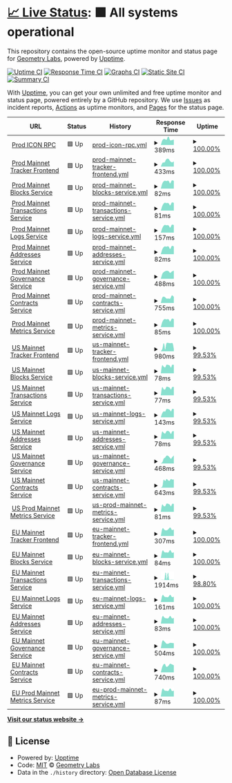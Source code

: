 # [📈 Live Status](https://status.icon.geometry.io): <!--live status--> **🟩 All systems operational**

This repository contains the open-source uptime monitor and status page for [Geometry Labs](https://status.icon.geometry.io), powered by [Upptime](https://github.com/upptime/upptime).

[![Uptime CI](https://github.com/geometry-labs/icon-status-page/workflows/Uptime%20CI/badge.svg)](https://github.com/geometry-labs/icon-status-page/actions?query=workflow%3A%22Uptime+CI%22)
[![Response Time CI](https://github.com/geometry-labs/icon-status-page/workflows/Response%20Time%20CI/badge.svg)](https://github.com/geometry-labs/icon-status-page/actions?query=workflow%3A%22Response+Time+CI%22)
[![Graphs CI](https://github.com/geometry-labs/icon-status-page/workflows/Graphs%20CI/badge.svg)](https://github.com/geometry-labs/icon-status-page/actions?query=workflow%3A%22Graphs+CI%22)
[![Static Site CI](https://github.com/geometry-labs/icon-status-page/workflows/Static%20Site%20CI/badge.svg)](https://github.com/geometry-labs/icon-status-page/actions?query=workflow%3A%22Static+Site+CI%22)
[![Summary CI](https://github.com/geometry-labs/icon-status-page/workflows/Summary%20CI/badge.svg)](https://github.com/geometry-labs/icon-status-page/actions?query=workflow%3A%22Summary+CI%22)

With [Upptime](https://upptime.js.org), you can get your own unlimited and free uptime monitor and status page, powered entirely by a GitHub repository. We use [Issues](https://github.com/geometry-labs/icon-status-page/issues) as incident reports, [Actions](https://github.com/geometry-labs/icon-status-page/actions) as uptime monitors, and [Pages](https://status.icon.geometry.io) for the status page.

<!--start: status pages-->
<!-- This summary is generated by Upptime (https://github.com/upptime/upptime) -->
<!-- Do not edit this manually, your changes will be overwritten -->
<!-- prettier-ignore -->
| URL | Status | History | Response Time | Uptime |
| --- | ------ | ------- | ------------- | ------ |
| <img alt="" src="https://favicons.githubusercontent.com/api.icon.geometry.io" height="13"> [Prod ICON RPC](https://api.icon.geometry.io/api/v3) | 🟩 Up | [prod-icon-rpc.yml](https://github.com/geometry-labs/icon-status-page/commits/HEAD/history/prod-icon-rpc.yml) | <details><summary><img alt="Response time graph" src="./graphs/prod-icon-rpc/response-time-week.png" height="20"> 389ms</summary><br><a href="https://status.icon.geometry.io/history/prod-icon-rpc"><img alt="Response time 334" src="https://img.shields.io/endpoint?url=https%3A%2F%2Fraw.githubusercontent.com%2Fgeometry-labs%2Ficon-status-page%2FHEAD%2Fapi%2Fprod-icon-rpc%2Fresponse-time.json"></a><br><a href="https://status.icon.geometry.io/history/prod-icon-rpc"><img alt="24-hour response time 369" src="https://img.shields.io/endpoint?url=https%3A%2F%2Fraw.githubusercontent.com%2Fgeometry-labs%2Ficon-status-page%2FHEAD%2Fapi%2Fprod-icon-rpc%2Fresponse-time-day.json"></a><br><a href="https://status.icon.geometry.io/history/prod-icon-rpc"><img alt="7-day response time 389" src="https://img.shields.io/endpoint?url=https%3A%2F%2Fraw.githubusercontent.com%2Fgeometry-labs%2Ficon-status-page%2FHEAD%2Fapi%2Fprod-icon-rpc%2Fresponse-time-week.json"></a><br><a href="https://status.icon.geometry.io/history/prod-icon-rpc"><img alt="30-day response time 352" src="https://img.shields.io/endpoint?url=https%3A%2F%2Fraw.githubusercontent.com%2Fgeometry-labs%2Ficon-status-page%2FHEAD%2Fapi%2Fprod-icon-rpc%2Fresponse-time-month.json"></a><br><a href="https://status.icon.geometry.io/history/prod-icon-rpc"><img alt="1-year response time 334" src="https://img.shields.io/endpoint?url=https%3A%2F%2Fraw.githubusercontent.com%2Fgeometry-labs%2Ficon-status-page%2FHEAD%2Fapi%2Fprod-icon-rpc%2Fresponse-time-year.json"></a></details> | <details><summary><a href="https://status.icon.geometry.io/history/prod-icon-rpc">100.00%</a></summary><a href="https://status.icon.geometry.io/history/prod-icon-rpc"><img alt="All-time uptime 83.80%" src="https://img.shields.io/endpoint?url=https%3A%2F%2Fraw.githubusercontent.com%2Fgeometry-labs%2Ficon-status-page%2FHEAD%2Fapi%2Fprod-icon-rpc%2Fuptime.json"></a><br><a href="https://status.icon.geometry.io/history/prod-icon-rpc"><img alt="24-hour uptime 100.00%" src="https://img.shields.io/endpoint?url=https%3A%2F%2Fraw.githubusercontent.com%2Fgeometry-labs%2Ficon-status-page%2FHEAD%2Fapi%2Fprod-icon-rpc%2Fuptime-day.json"></a><br><a href="https://status.icon.geometry.io/history/prod-icon-rpc"><img alt="7-day uptime 100.00%" src="https://img.shields.io/endpoint?url=https%3A%2F%2Fraw.githubusercontent.com%2Fgeometry-labs%2Ficon-status-page%2FHEAD%2Fapi%2Fprod-icon-rpc%2Fuptime-week.json"></a><br><a href="https://status.icon.geometry.io/history/prod-icon-rpc"><img alt="30-day uptime 100.00%" src="https://img.shields.io/endpoint?url=https%3A%2F%2Fraw.githubusercontent.com%2Fgeometry-labs%2Ficon-status-page%2FHEAD%2Fapi%2Fprod-icon-rpc%2Fuptime-month.json"></a><br><a href="https://status.icon.geometry.io/history/prod-icon-rpc"><img alt="1-year uptime 83.80%" src="https://img.shields.io/endpoint?url=https%3A%2F%2Fraw.githubusercontent.com%2Fgeometry-labs%2Ficon-status-page%2FHEAD%2Fapi%2Fprod-icon-rpc%2Fuptime-year.json"></a></details>
| <img alt="" src="https://favicons.githubusercontent.com/tracker.icon.community" height="13"> [Prod Mainnet Tracker Frontend](https://tracker.icon.community/) | 🟩 Up | [prod-mainnet-tracker-frontend.yml](https://github.com/geometry-labs/icon-status-page/commits/HEAD/history/prod-mainnet-tracker-frontend.yml) | <details><summary><img alt="Response time graph" src="./graphs/prod-mainnet-tracker-frontend/response-time-week.png" height="20"> 433ms</summary><br><a href="https://status.icon.geometry.io/history/prod-mainnet-tracker-frontend"><img alt="Response time 455" src="https://img.shields.io/endpoint?url=https%3A%2F%2Fraw.githubusercontent.com%2Fgeometry-labs%2Ficon-status-page%2FHEAD%2Fapi%2Fprod-mainnet-tracker-frontend%2Fresponse-time.json"></a><br><a href="https://status.icon.geometry.io/history/prod-mainnet-tracker-frontend"><img alt="24-hour response time 410" src="https://img.shields.io/endpoint?url=https%3A%2F%2Fraw.githubusercontent.com%2Fgeometry-labs%2Ficon-status-page%2FHEAD%2Fapi%2Fprod-mainnet-tracker-frontend%2Fresponse-time-day.json"></a><br><a href="https://status.icon.geometry.io/history/prod-mainnet-tracker-frontend"><img alt="7-day response time 433" src="https://img.shields.io/endpoint?url=https%3A%2F%2Fraw.githubusercontent.com%2Fgeometry-labs%2Ficon-status-page%2FHEAD%2Fapi%2Fprod-mainnet-tracker-frontend%2Fresponse-time-week.json"></a><br><a href="https://status.icon.geometry.io/history/prod-mainnet-tracker-frontend"><img alt="30-day response time 413" src="https://img.shields.io/endpoint?url=https%3A%2F%2Fraw.githubusercontent.com%2Fgeometry-labs%2Ficon-status-page%2FHEAD%2Fapi%2Fprod-mainnet-tracker-frontend%2Fresponse-time-month.json"></a><br><a href="https://status.icon.geometry.io/history/prod-mainnet-tracker-frontend"><img alt="1-year response time 455" src="https://img.shields.io/endpoint?url=https%3A%2F%2Fraw.githubusercontent.com%2Fgeometry-labs%2Ficon-status-page%2FHEAD%2Fapi%2Fprod-mainnet-tracker-frontend%2Fresponse-time-year.json"></a></details> | <details><summary><a href="https://status.icon.geometry.io/history/prod-mainnet-tracker-frontend">100.00%</a></summary><a href="https://status.icon.geometry.io/history/prod-mainnet-tracker-frontend"><img alt="All-time uptime 98.67%" src="https://img.shields.io/endpoint?url=https%3A%2F%2Fraw.githubusercontent.com%2Fgeometry-labs%2Ficon-status-page%2FHEAD%2Fapi%2Fprod-mainnet-tracker-frontend%2Fuptime.json"></a><br><a href="https://status.icon.geometry.io/history/prod-mainnet-tracker-frontend"><img alt="24-hour uptime 100.00%" src="https://img.shields.io/endpoint?url=https%3A%2F%2Fraw.githubusercontent.com%2Fgeometry-labs%2Ficon-status-page%2FHEAD%2Fapi%2Fprod-mainnet-tracker-frontend%2Fuptime-day.json"></a><br><a href="https://status.icon.geometry.io/history/prod-mainnet-tracker-frontend"><img alt="7-day uptime 100.00%" src="https://img.shields.io/endpoint?url=https%3A%2F%2Fraw.githubusercontent.com%2Fgeometry-labs%2Ficon-status-page%2FHEAD%2Fapi%2Fprod-mainnet-tracker-frontend%2Fuptime-week.json"></a><br><a href="https://status.icon.geometry.io/history/prod-mainnet-tracker-frontend"><img alt="30-day uptime 99.88%" src="https://img.shields.io/endpoint?url=https%3A%2F%2Fraw.githubusercontent.com%2Fgeometry-labs%2Ficon-status-page%2FHEAD%2Fapi%2Fprod-mainnet-tracker-frontend%2Fuptime-month.json"></a><br><a href="https://status.icon.geometry.io/history/prod-mainnet-tracker-frontend"><img alt="1-year uptime 98.67%" src="https://img.shields.io/endpoint?url=https%3A%2F%2Fraw.githubusercontent.com%2Fgeometry-labs%2Ficon-status-page%2FHEAD%2Fapi%2Fprod-mainnet-tracker-frontend%2Fuptime-year.json"></a></details>
| <img alt="" src="https://favicons.githubusercontent.com/tracker.icon.community" height="13"> [Prod Mainnet Blocks Service](https://tracker.icon.community/api/v1/blocks) | 🟩 Up | [prod-mainnet-blocks-service.yml](https://github.com/geometry-labs/icon-status-page/commits/HEAD/history/prod-mainnet-blocks-service.yml) | <details><summary><img alt="Response time graph" src="./graphs/prod-mainnet-blocks-service/response-time-week.png" height="20"> 82ms</summary><br><a href="https://status.icon.geometry.io/history/prod-mainnet-blocks-service"><img alt="Response time 689" src="https://img.shields.io/endpoint?url=https%3A%2F%2Fraw.githubusercontent.com%2Fgeometry-labs%2Ficon-status-page%2FHEAD%2Fapi%2Fprod-mainnet-blocks-service%2Fresponse-time.json"></a><br><a href="https://status.icon.geometry.io/history/prod-mainnet-blocks-service"><img alt="24-hour response time 89" src="https://img.shields.io/endpoint?url=https%3A%2F%2Fraw.githubusercontent.com%2Fgeometry-labs%2Ficon-status-page%2FHEAD%2Fapi%2Fprod-mainnet-blocks-service%2Fresponse-time-day.json"></a><br><a href="https://status.icon.geometry.io/history/prod-mainnet-blocks-service"><img alt="7-day response time 82" src="https://img.shields.io/endpoint?url=https%3A%2F%2Fraw.githubusercontent.com%2Fgeometry-labs%2Ficon-status-page%2FHEAD%2Fapi%2Fprod-mainnet-blocks-service%2Fresponse-time-week.json"></a><br><a href="https://status.icon.geometry.io/history/prod-mainnet-blocks-service"><img alt="30-day response time 493" src="https://img.shields.io/endpoint?url=https%3A%2F%2Fraw.githubusercontent.com%2Fgeometry-labs%2Ficon-status-page%2FHEAD%2Fapi%2Fprod-mainnet-blocks-service%2Fresponse-time-month.json"></a><br><a href="https://status.icon.geometry.io/history/prod-mainnet-blocks-service"><img alt="1-year response time 689" src="https://img.shields.io/endpoint?url=https%3A%2F%2Fraw.githubusercontent.com%2Fgeometry-labs%2Ficon-status-page%2FHEAD%2Fapi%2Fprod-mainnet-blocks-service%2Fresponse-time-year.json"></a></details> | <details><summary><a href="https://status.icon.geometry.io/history/prod-mainnet-blocks-service">100.00%</a></summary><a href="https://status.icon.geometry.io/history/prod-mainnet-blocks-service"><img alt="All-time uptime 98.50%" src="https://img.shields.io/endpoint?url=https%3A%2F%2Fraw.githubusercontent.com%2Fgeometry-labs%2Ficon-status-page%2FHEAD%2Fapi%2Fprod-mainnet-blocks-service%2Fuptime.json"></a><br><a href="https://status.icon.geometry.io/history/prod-mainnet-blocks-service"><img alt="24-hour uptime 100.00%" src="https://img.shields.io/endpoint?url=https%3A%2F%2Fraw.githubusercontent.com%2Fgeometry-labs%2Ficon-status-page%2FHEAD%2Fapi%2Fprod-mainnet-blocks-service%2Fuptime-day.json"></a><br><a href="https://status.icon.geometry.io/history/prod-mainnet-blocks-service"><img alt="7-day uptime 100.00%" src="https://img.shields.io/endpoint?url=https%3A%2F%2Fraw.githubusercontent.com%2Fgeometry-labs%2Ficon-status-page%2FHEAD%2Fapi%2Fprod-mainnet-blocks-service%2Fuptime-week.json"></a><br><a href="https://status.icon.geometry.io/history/prod-mainnet-blocks-service"><img alt="30-day uptime 99.72%" src="https://img.shields.io/endpoint?url=https%3A%2F%2Fraw.githubusercontent.com%2Fgeometry-labs%2Ficon-status-page%2FHEAD%2Fapi%2Fprod-mainnet-blocks-service%2Fuptime-month.json"></a><br><a href="https://status.icon.geometry.io/history/prod-mainnet-blocks-service"><img alt="1-year uptime 98.50%" src="https://img.shields.io/endpoint?url=https%3A%2F%2Fraw.githubusercontent.com%2Fgeometry-labs%2Ficon-status-page%2FHEAD%2Fapi%2Fprod-mainnet-blocks-service%2Fuptime-year.json"></a></details>
| <img alt="" src="https://favicons.githubusercontent.com/tracker.icon.community" height="13"> [Prod Mainnet Transactions Service](https://tracker.icon.community/api/v1/transactions) | 🟩 Up | [prod-mainnet-transactions-service.yml](https://github.com/geometry-labs/icon-status-page/commits/HEAD/history/prod-mainnet-transactions-service.yml) | <details><summary><img alt="Response time graph" src="./graphs/prod-mainnet-transactions-service/response-time-week.png" height="20"> 81ms</summary><br><a href="https://status.icon.geometry.io/history/prod-mainnet-transactions-service"><img alt="Response time 869" src="https://img.shields.io/endpoint?url=https%3A%2F%2Fraw.githubusercontent.com%2Fgeometry-labs%2Ficon-status-page%2FHEAD%2Fapi%2Fprod-mainnet-transactions-service%2Fresponse-time.json"></a><br><a href="https://status.icon.geometry.io/history/prod-mainnet-transactions-service"><img alt="24-hour response time 89" src="https://img.shields.io/endpoint?url=https%3A%2F%2Fraw.githubusercontent.com%2Fgeometry-labs%2Ficon-status-page%2FHEAD%2Fapi%2Fprod-mainnet-transactions-service%2Fresponse-time-day.json"></a><br><a href="https://status.icon.geometry.io/history/prod-mainnet-transactions-service"><img alt="7-day response time 81" src="https://img.shields.io/endpoint?url=https%3A%2F%2Fraw.githubusercontent.com%2Fgeometry-labs%2Ficon-status-page%2FHEAD%2Fapi%2Fprod-mainnet-transactions-service%2Fresponse-time-week.json"></a><br><a href="https://status.icon.geometry.io/history/prod-mainnet-transactions-service"><img alt="30-day response time 777" src="https://img.shields.io/endpoint?url=https%3A%2F%2Fraw.githubusercontent.com%2Fgeometry-labs%2Ficon-status-page%2FHEAD%2Fapi%2Fprod-mainnet-transactions-service%2Fresponse-time-month.json"></a><br><a href="https://status.icon.geometry.io/history/prod-mainnet-transactions-service"><img alt="1-year response time 869" src="https://img.shields.io/endpoint?url=https%3A%2F%2Fraw.githubusercontent.com%2Fgeometry-labs%2Ficon-status-page%2FHEAD%2Fapi%2Fprod-mainnet-transactions-service%2Fresponse-time-year.json"></a></details> | <details><summary><a href="https://status.icon.geometry.io/history/prod-mainnet-transactions-service">100.00%</a></summary><a href="https://status.icon.geometry.io/history/prod-mainnet-transactions-service"><img alt="All-time uptime 98.34%" src="https://img.shields.io/endpoint?url=https%3A%2F%2Fraw.githubusercontent.com%2Fgeometry-labs%2Ficon-status-page%2FHEAD%2Fapi%2Fprod-mainnet-transactions-service%2Fuptime.json"></a><br><a href="https://status.icon.geometry.io/history/prod-mainnet-transactions-service"><img alt="24-hour uptime 100.00%" src="https://img.shields.io/endpoint?url=https%3A%2F%2Fraw.githubusercontent.com%2Fgeometry-labs%2Ficon-status-page%2FHEAD%2Fapi%2Fprod-mainnet-transactions-service%2Fuptime-day.json"></a><br><a href="https://status.icon.geometry.io/history/prod-mainnet-transactions-service"><img alt="7-day uptime 100.00%" src="https://img.shields.io/endpoint?url=https%3A%2F%2Fraw.githubusercontent.com%2Fgeometry-labs%2Ficon-status-page%2FHEAD%2Fapi%2Fprod-mainnet-transactions-service%2Fuptime-week.json"></a><br><a href="https://status.icon.geometry.io/history/prod-mainnet-transactions-service"><img alt="30-day uptime 99.34%" src="https://img.shields.io/endpoint?url=https%3A%2F%2Fraw.githubusercontent.com%2Fgeometry-labs%2Ficon-status-page%2FHEAD%2Fapi%2Fprod-mainnet-transactions-service%2Fuptime-month.json"></a><br><a href="https://status.icon.geometry.io/history/prod-mainnet-transactions-service"><img alt="1-year uptime 98.34%" src="https://img.shields.io/endpoint?url=https%3A%2F%2Fraw.githubusercontent.com%2Fgeometry-labs%2Ficon-status-page%2FHEAD%2Fapi%2Fprod-mainnet-transactions-service%2Fuptime-year.json"></a></details>
| <img alt="" src="https://favicons.githubusercontent.com/tracker.icon.community" height="13"> [Prod Mainnet Logs Service](https://tracker.icon.community/api/v1/logs) | 🟩 Up | [prod-mainnet-logs-service.yml](https://github.com/geometry-labs/icon-status-page/commits/HEAD/history/prod-mainnet-logs-service.yml) | <details><summary><img alt="Response time graph" src="./graphs/prod-mainnet-logs-service/response-time-week.png" height="20"> 157ms</summary><br><a href="https://status.icon.geometry.io/history/prod-mainnet-logs-service"><img alt="Response time 785" src="https://img.shields.io/endpoint?url=https%3A%2F%2Fraw.githubusercontent.com%2Fgeometry-labs%2Ficon-status-page%2FHEAD%2Fapi%2Fprod-mainnet-logs-service%2Fresponse-time.json"></a><br><a href="https://status.icon.geometry.io/history/prod-mainnet-logs-service"><img alt="24-hour response time 173" src="https://img.shields.io/endpoint?url=https%3A%2F%2Fraw.githubusercontent.com%2Fgeometry-labs%2Ficon-status-page%2FHEAD%2Fapi%2Fprod-mainnet-logs-service%2Fresponse-time-day.json"></a><br><a href="https://status.icon.geometry.io/history/prod-mainnet-logs-service"><img alt="7-day response time 157" src="https://img.shields.io/endpoint?url=https%3A%2F%2Fraw.githubusercontent.com%2Fgeometry-labs%2Ficon-status-page%2FHEAD%2Fapi%2Fprod-mainnet-logs-service%2Fresponse-time-week.json"></a><br><a href="https://status.icon.geometry.io/history/prod-mainnet-logs-service"><img alt="30-day response time 461" src="https://img.shields.io/endpoint?url=https%3A%2F%2Fraw.githubusercontent.com%2Fgeometry-labs%2Ficon-status-page%2FHEAD%2Fapi%2Fprod-mainnet-logs-service%2Fresponse-time-month.json"></a><br><a href="https://status.icon.geometry.io/history/prod-mainnet-logs-service"><img alt="1-year response time 785" src="https://img.shields.io/endpoint?url=https%3A%2F%2Fraw.githubusercontent.com%2Fgeometry-labs%2Ficon-status-page%2FHEAD%2Fapi%2Fprod-mainnet-logs-service%2Fresponse-time-year.json"></a></details> | <details><summary><a href="https://status.icon.geometry.io/history/prod-mainnet-logs-service">100.00%</a></summary><a href="https://status.icon.geometry.io/history/prod-mainnet-logs-service"><img alt="All-time uptime 98.56%" src="https://img.shields.io/endpoint?url=https%3A%2F%2Fraw.githubusercontent.com%2Fgeometry-labs%2Ficon-status-page%2FHEAD%2Fapi%2Fprod-mainnet-logs-service%2Fuptime.json"></a><br><a href="https://status.icon.geometry.io/history/prod-mainnet-logs-service"><img alt="24-hour uptime 100.00%" src="https://img.shields.io/endpoint?url=https%3A%2F%2Fraw.githubusercontent.com%2Fgeometry-labs%2Ficon-status-page%2FHEAD%2Fapi%2Fprod-mainnet-logs-service%2Fuptime-day.json"></a><br><a href="https://status.icon.geometry.io/history/prod-mainnet-logs-service"><img alt="7-day uptime 100.00%" src="https://img.shields.io/endpoint?url=https%3A%2F%2Fraw.githubusercontent.com%2Fgeometry-labs%2Ficon-status-page%2FHEAD%2Fapi%2Fprod-mainnet-logs-service%2Fuptime-week.json"></a><br><a href="https://status.icon.geometry.io/history/prod-mainnet-logs-service"><img alt="30-day uptime 99.82%" src="https://img.shields.io/endpoint?url=https%3A%2F%2Fraw.githubusercontent.com%2Fgeometry-labs%2Ficon-status-page%2FHEAD%2Fapi%2Fprod-mainnet-logs-service%2Fuptime-month.json"></a><br><a href="https://status.icon.geometry.io/history/prod-mainnet-logs-service"><img alt="1-year uptime 98.56%" src="https://img.shields.io/endpoint?url=https%3A%2F%2Fraw.githubusercontent.com%2Fgeometry-labs%2Ficon-status-page%2FHEAD%2Fapi%2Fprod-mainnet-logs-service%2Fuptime-year.json"></a></details>
| <img alt="" src="https://favicons.githubusercontent.com/tracker.icon.community" height="13"> [Prod Mainnet Addresses Service](https://tracker.icon.community/api/v1/addresses) | 🟩 Up | [prod-mainnet-addresses-service.yml](https://github.com/geometry-labs/icon-status-page/commits/HEAD/history/prod-mainnet-addresses-service.yml) | <details><summary><img alt="Response time graph" src="./graphs/prod-mainnet-addresses-service/response-time-week.png" height="20"> 82ms</summary><br><a href="https://status.icon.geometry.io/history/prod-mainnet-addresses-service"><img alt="Response time 651" src="https://img.shields.io/endpoint?url=https%3A%2F%2Fraw.githubusercontent.com%2Fgeometry-labs%2Ficon-status-page%2FHEAD%2Fapi%2Fprod-mainnet-addresses-service%2Fresponse-time.json"></a><br><a href="https://status.icon.geometry.io/history/prod-mainnet-addresses-service"><img alt="24-hour response time 89" src="https://img.shields.io/endpoint?url=https%3A%2F%2Fraw.githubusercontent.com%2Fgeometry-labs%2Ficon-status-page%2FHEAD%2Fapi%2Fprod-mainnet-addresses-service%2Fresponse-time-day.json"></a><br><a href="https://status.icon.geometry.io/history/prod-mainnet-addresses-service"><img alt="7-day response time 82" src="https://img.shields.io/endpoint?url=https%3A%2F%2Fraw.githubusercontent.com%2Fgeometry-labs%2Ficon-status-page%2FHEAD%2Fapi%2Fprod-mainnet-addresses-service%2Fresponse-time-week.json"></a><br><a href="https://status.icon.geometry.io/history/prod-mainnet-addresses-service"><img alt="30-day response time 396" src="https://img.shields.io/endpoint?url=https%3A%2F%2Fraw.githubusercontent.com%2Fgeometry-labs%2Ficon-status-page%2FHEAD%2Fapi%2Fprod-mainnet-addresses-service%2Fresponse-time-month.json"></a><br><a href="https://status.icon.geometry.io/history/prod-mainnet-addresses-service"><img alt="1-year response time 651" src="https://img.shields.io/endpoint?url=https%3A%2F%2Fraw.githubusercontent.com%2Fgeometry-labs%2Ficon-status-page%2FHEAD%2Fapi%2Fprod-mainnet-addresses-service%2Fresponse-time-year.json"></a></details> | <details><summary><a href="https://status.icon.geometry.io/history/prod-mainnet-addresses-service">100.00%</a></summary><a href="https://status.icon.geometry.io/history/prod-mainnet-addresses-service"><img alt="All-time uptime 98.43%" src="https://img.shields.io/endpoint?url=https%3A%2F%2Fraw.githubusercontent.com%2Fgeometry-labs%2Ficon-status-page%2FHEAD%2Fapi%2Fprod-mainnet-addresses-service%2Fuptime.json"></a><br><a href="https://status.icon.geometry.io/history/prod-mainnet-addresses-service"><img alt="24-hour uptime 100.00%" src="https://img.shields.io/endpoint?url=https%3A%2F%2Fraw.githubusercontent.com%2Fgeometry-labs%2Ficon-status-page%2FHEAD%2Fapi%2Fprod-mainnet-addresses-service%2Fuptime-day.json"></a><br><a href="https://status.icon.geometry.io/history/prod-mainnet-addresses-service"><img alt="7-day uptime 100.00%" src="https://img.shields.io/endpoint?url=https%3A%2F%2Fraw.githubusercontent.com%2Fgeometry-labs%2Ficon-status-page%2FHEAD%2Fapi%2Fprod-mainnet-addresses-service%2Fuptime-week.json"></a><br><a href="https://status.icon.geometry.io/history/prod-mainnet-addresses-service"><img alt="30-day uptime 99.82%" src="https://img.shields.io/endpoint?url=https%3A%2F%2Fraw.githubusercontent.com%2Fgeometry-labs%2Ficon-status-page%2FHEAD%2Fapi%2Fprod-mainnet-addresses-service%2Fuptime-month.json"></a><br><a href="https://status.icon.geometry.io/history/prod-mainnet-addresses-service"><img alt="1-year uptime 98.43%" src="https://img.shields.io/endpoint?url=https%3A%2F%2Fraw.githubusercontent.com%2Fgeometry-labs%2Ficon-status-page%2FHEAD%2Fapi%2Fprod-mainnet-addresses-service%2Fuptime-year.json"></a></details>
| <img alt="" src="https://favicons.githubusercontent.com/tracker.icon.community" height="13"> [Prod Mainnet Governance Service](https://tracker.icon.community/api/v1/preps) | 🟩 Up | [prod-mainnet-governance-service.yml](https://github.com/geometry-labs/icon-status-page/commits/HEAD/history/prod-mainnet-governance-service.yml) | <details><summary><img alt="Response time graph" src="./graphs/prod-mainnet-governance-service/response-time-week.png" height="20"> 488ms</summary><br><a href="https://status.icon.geometry.io/history/prod-mainnet-governance-service"><img alt="Response time 846" src="https://img.shields.io/endpoint?url=https%3A%2F%2Fraw.githubusercontent.com%2Fgeometry-labs%2Ficon-status-page%2FHEAD%2Fapi%2Fprod-mainnet-governance-service%2Fresponse-time.json"></a><br><a href="https://status.icon.geometry.io/history/prod-mainnet-governance-service"><img alt="24-hour response time 560" src="https://img.shields.io/endpoint?url=https%3A%2F%2Fraw.githubusercontent.com%2Fgeometry-labs%2Ficon-status-page%2FHEAD%2Fapi%2Fprod-mainnet-governance-service%2Fresponse-time-day.json"></a><br><a href="https://status.icon.geometry.io/history/prod-mainnet-governance-service"><img alt="7-day response time 488" src="https://img.shields.io/endpoint?url=https%3A%2F%2Fraw.githubusercontent.com%2Fgeometry-labs%2Ficon-status-page%2FHEAD%2Fapi%2Fprod-mainnet-governance-service%2Fresponse-time-week.json"></a><br><a href="https://status.icon.geometry.io/history/prod-mainnet-governance-service"><img alt="30-day response time 757" src="https://img.shields.io/endpoint?url=https%3A%2F%2Fraw.githubusercontent.com%2Fgeometry-labs%2Ficon-status-page%2FHEAD%2Fapi%2Fprod-mainnet-governance-service%2Fresponse-time-month.json"></a><br><a href="https://status.icon.geometry.io/history/prod-mainnet-governance-service"><img alt="1-year response time 846" src="https://img.shields.io/endpoint?url=https%3A%2F%2Fraw.githubusercontent.com%2Fgeometry-labs%2Ficon-status-page%2FHEAD%2Fapi%2Fprod-mainnet-governance-service%2Fresponse-time-year.json"></a></details> | <details><summary><a href="https://status.icon.geometry.io/history/prod-mainnet-governance-service">100.00%</a></summary><a href="https://status.icon.geometry.io/history/prod-mainnet-governance-service"><img alt="All-time uptime 98.57%" src="https://img.shields.io/endpoint?url=https%3A%2F%2Fraw.githubusercontent.com%2Fgeometry-labs%2Ficon-status-page%2FHEAD%2Fapi%2Fprod-mainnet-governance-service%2Fuptime.json"></a><br><a href="https://status.icon.geometry.io/history/prod-mainnet-governance-service"><img alt="24-hour uptime 100.00%" src="https://img.shields.io/endpoint?url=https%3A%2F%2Fraw.githubusercontent.com%2Fgeometry-labs%2Ficon-status-page%2FHEAD%2Fapi%2Fprod-mainnet-governance-service%2Fuptime-day.json"></a><br><a href="https://status.icon.geometry.io/history/prod-mainnet-governance-service"><img alt="7-day uptime 100.00%" src="https://img.shields.io/endpoint?url=https%3A%2F%2Fraw.githubusercontent.com%2Fgeometry-labs%2Ficon-status-page%2FHEAD%2Fapi%2Fprod-mainnet-governance-service%2Fuptime-week.json"></a><br><a href="https://status.icon.geometry.io/history/prod-mainnet-governance-service"><img alt="30-day uptime 99.83%" src="https://img.shields.io/endpoint?url=https%3A%2F%2Fraw.githubusercontent.com%2Fgeometry-labs%2Ficon-status-page%2FHEAD%2Fapi%2Fprod-mainnet-governance-service%2Fuptime-month.json"></a><br><a href="https://status.icon.geometry.io/history/prod-mainnet-governance-service"><img alt="1-year uptime 98.57%" src="https://img.shields.io/endpoint?url=https%3A%2F%2Fraw.githubusercontent.com%2Fgeometry-labs%2Ficon-status-page%2FHEAD%2Fapi%2Fprod-mainnet-governance-service%2Fuptime-year.json"></a></details>
| <img alt="" src="https://favicons.githubusercontent.com/tracker.icon.community" height="13"> [Prod Mainnet Contracts Service](https://tracker.icon.community/api/v1/contracts) | 🟩 Up | [prod-mainnet-contracts-service.yml](https://github.com/geometry-labs/icon-status-page/commits/HEAD/history/prod-mainnet-contracts-service.yml) | <details><summary><img alt="Response time graph" src="./graphs/prod-mainnet-contracts-service/response-time-week.png" height="20"> 755ms</summary><br><a href="https://status.icon.geometry.io/history/prod-mainnet-contracts-service"><img alt="Response time 914" src="https://img.shields.io/endpoint?url=https%3A%2F%2Fraw.githubusercontent.com%2Fgeometry-labs%2Ficon-status-page%2FHEAD%2Fapi%2Fprod-mainnet-contracts-service%2Fresponse-time.json"></a><br><a href="https://status.icon.geometry.io/history/prod-mainnet-contracts-service"><img alt="24-hour response time 837" src="https://img.shields.io/endpoint?url=https%3A%2F%2Fraw.githubusercontent.com%2Fgeometry-labs%2Ficon-status-page%2FHEAD%2Fapi%2Fprod-mainnet-contracts-service%2Fresponse-time-day.json"></a><br><a href="https://status.icon.geometry.io/history/prod-mainnet-contracts-service"><img alt="7-day response time 755" src="https://img.shields.io/endpoint?url=https%3A%2F%2Fraw.githubusercontent.com%2Fgeometry-labs%2Ficon-status-page%2FHEAD%2Fapi%2Fprod-mainnet-contracts-service%2Fresponse-time-week.json"></a><br><a href="https://status.icon.geometry.io/history/prod-mainnet-contracts-service"><img alt="30-day response time 1047" src="https://img.shields.io/endpoint?url=https%3A%2F%2Fraw.githubusercontent.com%2Fgeometry-labs%2Ficon-status-page%2FHEAD%2Fapi%2Fprod-mainnet-contracts-service%2Fresponse-time-month.json"></a><br><a href="https://status.icon.geometry.io/history/prod-mainnet-contracts-service"><img alt="1-year response time 914" src="https://img.shields.io/endpoint?url=https%3A%2F%2Fraw.githubusercontent.com%2Fgeometry-labs%2Ficon-status-page%2FHEAD%2Fapi%2Fprod-mainnet-contracts-service%2Fresponse-time-year.json"></a></details> | <details><summary><a href="https://status.icon.geometry.io/history/prod-mainnet-contracts-service">100.00%</a></summary><a href="https://status.icon.geometry.io/history/prod-mainnet-contracts-service"><img alt="All-time uptime 98.49%" src="https://img.shields.io/endpoint?url=https%3A%2F%2Fraw.githubusercontent.com%2Fgeometry-labs%2Ficon-status-page%2FHEAD%2Fapi%2Fprod-mainnet-contracts-service%2Fuptime.json"></a><br><a href="https://status.icon.geometry.io/history/prod-mainnet-contracts-service"><img alt="24-hour uptime 100.00%" src="https://img.shields.io/endpoint?url=https%3A%2F%2Fraw.githubusercontent.com%2Fgeometry-labs%2Ficon-status-page%2FHEAD%2Fapi%2Fprod-mainnet-contracts-service%2Fuptime-day.json"></a><br><a href="https://status.icon.geometry.io/history/prod-mainnet-contracts-service"><img alt="7-day uptime 100.00%" src="https://img.shields.io/endpoint?url=https%3A%2F%2Fraw.githubusercontent.com%2Fgeometry-labs%2Ficon-status-page%2FHEAD%2Fapi%2Fprod-mainnet-contracts-service%2Fuptime-week.json"></a><br><a href="https://status.icon.geometry.io/history/prod-mainnet-contracts-service"><img alt="30-day uptime 99.73%" src="https://img.shields.io/endpoint?url=https%3A%2F%2Fraw.githubusercontent.com%2Fgeometry-labs%2Ficon-status-page%2FHEAD%2Fapi%2Fprod-mainnet-contracts-service%2Fuptime-month.json"></a><br><a href="https://status.icon.geometry.io/history/prod-mainnet-contracts-service"><img alt="1-year uptime 98.49%" src="https://img.shields.io/endpoint?url=https%3A%2F%2Fraw.githubusercontent.com%2Fgeometry-labs%2Ficon-status-page%2FHEAD%2Fapi%2Fprod-mainnet-contracts-service%2Fuptime-year.json"></a></details>
| <img alt="" src="https://favicons.githubusercontent.com/tracker.icon.community" height="13"> [Prod Mainnet Metrics Service](https://tracker.icon.community/api/v1/metrics/supply) | 🟩 Up | [prod-mainnet-metrics-service.yml](https://github.com/geometry-labs/icon-status-page/commits/HEAD/history/prod-mainnet-metrics-service.yml) | <details><summary><img alt="Response time graph" src="./graphs/prod-mainnet-metrics-service/response-time-week.png" height="20"> 85ms</summary><br><a href="https://status.icon.geometry.io/history/prod-mainnet-metrics-service"><img alt="Response time 1333" src="https://img.shields.io/endpoint?url=https%3A%2F%2Fraw.githubusercontent.com%2Fgeometry-labs%2Ficon-status-page%2FHEAD%2Fapi%2Fprod-mainnet-metrics-service%2Fresponse-time.json"></a><br><a href="https://status.icon.geometry.io/history/prod-mainnet-metrics-service"><img alt="24-hour response time 93" src="https://img.shields.io/endpoint?url=https%3A%2F%2Fraw.githubusercontent.com%2Fgeometry-labs%2Ficon-status-page%2FHEAD%2Fapi%2Fprod-mainnet-metrics-service%2Fresponse-time-day.json"></a><br><a href="https://status.icon.geometry.io/history/prod-mainnet-metrics-service"><img alt="7-day response time 85" src="https://img.shields.io/endpoint?url=https%3A%2F%2Fraw.githubusercontent.com%2Fgeometry-labs%2Ficon-status-page%2FHEAD%2Fapi%2Fprod-mainnet-metrics-service%2Fresponse-time-week.json"></a><br><a href="https://status.icon.geometry.io/history/prod-mainnet-metrics-service"><img alt="30-day response time 384" src="https://img.shields.io/endpoint?url=https%3A%2F%2Fraw.githubusercontent.com%2Fgeometry-labs%2Ficon-status-page%2FHEAD%2Fapi%2Fprod-mainnet-metrics-service%2Fresponse-time-month.json"></a><br><a href="https://status.icon.geometry.io/history/prod-mainnet-metrics-service"><img alt="1-year response time 1333" src="https://img.shields.io/endpoint?url=https%3A%2F%2Fraw.githubusercontent.com%2Fgeometry-labs%2Ficon-status-page%2FHEAD%2Fapi%2Fprod-mainnet-metrics-service%2Fresponse-time-year.json"></a></details> | <details><summary><a href="https://status.icon.geometry.io/history/prod-mainnet-metrics-service">100.00%</a></summary><a href="https://status.icon.geometry.io/history/prod-mainnet-metrics-service"><img alt="All-time uptime 99.49%" src="https://img.shields.io/endpoint?url=https%3A%2F%2Fraw.githubusercontent.com%2Fgeometry-labs%2Ficon-status-page%2FHEAD%2Fapi%2Fprod-mainnet-metrics-service%2Fuptime.json"></a><br><a href="https://status.icon.geometry.io/history/prod-mainnet-metrics-service"><img alt="24-hour uptime 100.00%" src="https://img.shields.io/endpoint?url=https%3A%2F%2Fraw.githubusercontent.com%2Fgeometry-labs%2Ficon-status-page%2FHEAD%2Fapi%2Fprod-mainnet-metrics-service%2Fuptime-day.json"></a><br><a href="https://status.icon.geometry.io/history/prod-mainnet-metrics-service"><img alt="7-day uptime 100.00%" src="https://img.shields.io/endpoint?url=https%3A%2F%2Fraw.githubusercontent.com%2Fgeometry-labs%2Ficon-status-page%2FHEAD%2Fapi%2Fprod-mainnet-metrics-service%2Fuptime-week.json"></a><br><a href="https://status.icon.geometry.io/history/prod-mainnet-metrics-service"><img alt="30-day uptime 99.73%" src="https://img.shields.io/endpoint?url=https%3A%2F%2Fraw.githubusercontent.com%2Fgeometry-labs%2Ficon-status-page%2FHEAD%2Fapi%2Fprod-mainnet-metrics-service%2Fuptime-month.json"></a><br><a href="https://status.icon.geometry.io/history/prod-mainnet-metrics-service"><img alt="1-year uptime 99.49%" src="https://img.shields.io/endpoint?url=https%3A%2F%2Fraw.githubusercontent.com%2Fgeometry-labs%2Ficon-status-page%2FHEAD%2Fapi%2Fprod-mainnet-metrics-service%2Fuptime-year.json"></a></details>
| <img alt="" src="https://favicons.githubusercontent.com/usw2.tracker.icon.geometry.io" height="13"> [US Mainnet Tracker Frontend](https://usw2.tracker.icon.geometry.io/) | 🟩 Up | [us-mainnet-tracker-frontend.yml](https://github.com/geometry-labs/icon-status-page/commits/HEAD/history/us-mainnet-tracker-frontend.yml) | <details><summary><img alt="Response time graph" src="./graphs/us-mainnet-tracker-frontend/response-time-week.png" height="20"> 980ms</summary><br><a href="https://status.icon.geometry.io/history/us-mainnet-tracker-frontend"><img alt="Response time 1013" src="https://img.shields.io/endpoint?url=https%3A%2F%2Fraw.githubusercontent.com%2Fgeometry-labs%2Ficon-status-page%2FHEAD%2Fapi%2Fus-mainnet-tracker-frontend%2Fresponse-time.json"></a><br><a href="https://status.icon.geometry.io/history/us-mainnet-tracker-frontend"><img alt="24-hour response time 330" src="https://img.shields.io/endpoint?url=https%3A%2F%2Fraw.githubusercontent.com%2Fgeometry-labs%2Ficon-status-page%2FHEAD%2Fapi%2Fus-mainnet-tracker-frontend%2Fresponse-time-day.json"></a><br><a href="https://status.icon.geometry.io/history/us-mainnet-tracker-frontend"><img alt="7-day response time 980" src="https://img.shields.io/endpoint?url=https%3A%2F%2Fraw.githubusercontent.com%2Fgeometry-labs%2Ficon-status-page%2FHEAD%2Fapi%2Fus-mainnet-tracker-frontend%2Fresponse-time-week.json"></a><br><a href="https://status.icon.geometry.io/history/us-mainnet-tracker-frontend"><img alt="30-day response time 948" src="https://img.shields.io/endpoint?url=https%3A%2F%2Fraw.githubusercontent.com%2Fgeometry-labs%2Ficon-status-page%2FHEAD%2Fapi%2Fus-mainnet-tracker-frontend%2Fresponse-time-month.json"></a><br><a href="https://status.icon.geometry.io/history/us-mainnet-tracker-frontend"><img alt="1-year response time 1013" src="https://img.shields.io/endpoint?url=https%3A%2F%2Fraw.githubusercontent.com%2Fgeometry-labs%2Ficon-status-page%2FHEAD%2Fapi%2Fus-mainnet-tracker-frontend%2Fresponse-time-year.json"></a></details> | <details><summary><a href="https://status.icon.geometry.io/history/us-mainnet-tracker-frontend">99.53%</a></summary><a href="https://status.icon.geometry.io/history/us-mainnet-tracker-frontend"><img alt="All-time uptime 90.67%" src="https://img.shields.io/endpoint?url=https%3A%2F%2Fraw.githubusercontent.com%2Fgeometry-labs%2Ficon-status-page%2FHEAD%2Fapi%2Fus-mainnet-tracker-frontend%2Fuptime.json"></a><br><a href="https://status.icon.geometry.io/history/us-mainnet-tracker-frontend"><img alt="24-hour uptime 100.00%" src="https://img.shields.io/endpoint?url=https%3A%2F%2Fraw.githubusercontent.com%2Fgeometry-labs%2Ficon-status-page%2FHEAD%2Fapi%2Fus-mainnet-tracker-frontend%2Fuptime-day.json"></a><br><a href="https://status.icon.geometry.io/history/us-mainnet-tracker-frontend"><img alt="7-day uptime 99.53%" src="https://img.shields.io/endpoint?url=https%3A%2F%2Fraw.githubusercontent.com%2Fgeometry-labs%2Ficon-status-page%2FHEAD%2Fapi%2Fus-mainnet-tracker-frontend%2Fuptime-week.json"></a><br><a href="https://status.icon.geometry.io/history/us-mainnet-tracker-frontend"><img alt="30-day uptime 99.89%" src="https://img.shields.io/endpoint?url=https%3A%2F%2Fraw.githubusercontent.com%2Fgeometry-labs%2Ficon-status-page%2FHEAD%2Fapi%2Fus-mainnet-tracker-frontend%2Fuptime-month.json"></a><br><a href="https://status.icon.geometry.io/history/us-mainnet-tracker-frontend"><img alt="1-year uptime 90.67%" src="https://img.shields.io/endpoint?url=https%3A%2F%2Fraw.githubusercontent.com%2Fgeometry-labs%2Ficon-status-page%2FHEAD%2Fapi%2Fus-mainnet-tracker-frontend%2Fuptime-year.json"></a></details>
| <img alt="" src="https://favicons.githubusercontent.com/usw2.tracker.icon.geometry.io" height="13"> [US Mainnet Blocks Service](https://usw2.tracker.icon.geometry.io/api/v1/blocks) | 🟩 Up | [us-mainnet-blocks-service.yml](https://github.com/geometry-labs/icon-status-page/commits/HEAD/history/us-mainnet-blocks-service.yml) | <details><summary><img alt="Response time graph" src="./graphs/us-mainnet-blocks-service/response-time-week.png" height="20"> 78ms</summary><br><a href="https://status.icon.geometry.io/history/us-mainnet-blocks-service"><img alt="Response time 230" src="https://img.shields.io/endpoint?url=https%3A%2F%2Fraw.githubusercontent.com%2Fgeometry-labs%2Ficon-status-page%2FHEAD%2Fapi%2Fus-mainnet-blocks-service%2Fresponse-time.json"></a><br><a href="https://status.icon.geometry.io/history/us-mainnet-blocks-service"><img alt="24-hour response time 87" src="https://img.shields.io/endpoint?url=https%3A%2F%2Fraw.githubusercontent.com%2Fgeometry-labs%2Ficon-status-page%2FHEAD%2Fapi%2Fus-mainnet-blocks-service%2Fresponse-time-day.json"></a><br><a href="https://status.icon.geometry.io/history/us-mainnet-blocks-service"><img alt="7-day response time 78" src="https://img.shields.io/endpoint?url=https%3A%2F%2Fraw.githubusercontent.com%2Fgeometry-labs%2Ficon-status-page%2FHEAD%2Fapi%2Fus-mainnet-blocks-service%2Fresponse-time-week.json"></a><br><a href="https://status.icon.geometry.io/history/us-mainnet-blocks-service"><img alt="30-day response time 164" src="https://img.shields.io/endpoint?url=https%3A%2F%2Fraw.githubusercontent.com%2Fgeometry-labs%2Ficon-status-page%2FHEAD%2Fapi%2Fus-mainnet-blocks-service%2Fresponse-time-month.json"></a><br><a href="https://status.icon.geometry.io/history/us-mainnet-blocks-service"><img alt="1-year response time 230" src="https://img.shields.io/endpoint?url=https%3A%2F%2Fraw.githubusercontent.com%2Fgeometry-labs%2Ficon-status-page%2FHEAD%2Fapi%2Fus-mainnet-blocks-service%2Fresponse-time-year.json"></a></details> | <details><summary><a href="https://status.icon.geometry.io/history/us-mainnet-blocks-service">99.53%</a></summary><a href="https://status.icon.geometry.io/history/us-mainnet-blocks-service"><img alt="All-time uptime 90.59%" src="https://img.shields.io/endpoint?url=https%3A%2F%2Fraw.githubusercontent.com%2Fgeometry-labs%2Ficon-status-page%2FHEAD%2Fapi%2Fus-mainnet-blocks-service%2Fuptime.json"></a><br><a href="https://status.icon.geometry.io/history/us-mainnet-blocks-service"><img alt="24-hour uptime 100.00%" src="https://img.shields.io/endpoint?url=https%3A%2F%2Fraw.githubusercontent.com%2Fgeometry-labs%2Ficon-status-page%2FHEAD%2Fapi%2Fus-mainnet-blocks-service%2Fuptime-day.json"></a><br><a href="https://status.icon.geometry.io/history/us-mainnet-blocks-service"><img alt="7-day uptime 99.53%" src="https://img.shields.io/endpoint?url=https%3A%2F%2Fraw.githubusercontent.com%2Fgeometry-labs%2Ficon-status-page%2FHEAD%2Fapi%2Fus-mainnet-blocks-service%2Fuptime-week.json"></a><br><a href="https://status.icon.geometry.io/history/us-mainnet-blocks-service"><img alt="30-day uptime 99.68%" src="https://img.shields.io/endpoint?url=https%3A%2F%2Fraw.githubusercontent.com%2Fgeometry-labs%2Ficon-status-page%2FHEAD%2Fapi%2Fus-mainnet-blocks-service%2Fuptime-month.json"></a><br><a href="https://status.icon.geometry.io/history/us-mainnet-blocks-service"><img alt="1-year uptime 90.59%" src="https://img.shields.io/endpoint?url=https%3A%2F%2Fraw.githubusercontent.com%2Fgeometry-labs%2Ficon-status-page%2FHEAD%2Fapi%2Fus-mainnet-blocks-service%2Fuptime-year.json"></a></details>
| <img alt="" src="https://favicons.githubusercontent.com/usw2.tracker.icon.geometry.io" height="13"> [US Mainnet Transactions Service](https://usw2.tracker.icon.geometry.io/api/v1/transactions) | 🟩 Up | [us-mainnet-transactions-service.yml](https://github.com/geometry-labs/icon-status-page/commits/HEAD/history/us-mainnet-transactions-service.yml) | <details><summary><img alt="Response time graph" src="./graphs/us-mainnet-transactions-service/response-time-week.png" height="20"> 77ms</summary><br><a href="https://status.icon.geometry.io/history/us-mainnet-transactions-service"><img alt="Response time 554" src="https://img.shields.io/endpoint?url=https%3A%2F%2Fraw.githubusercontent.com%2Fgeometry-labs%2Ficon-status-page%2FHEAD%2Fapi%2Fus-mainnet-transactions-service%2Fresponse-time.json"></a><br><a href="https://status.icon.geometry.io/history/us-mainnet-transactions-service"><img alt="24-hour response time 86" src="https://img.shields.io/endpoint?url=https%3A%2F%2Fraw.githubusercontent.com%2Fgeometry-labs%2Ficon-status-page%2FHEAD%2Fapi%2Fus-mainnet-transactions-service%2Fresponse-time-day.json"></a><br><a href="https://status.icon.geometry.io/history/us-mainnet-transactions-service"><img alt="7-day response time 77" src="https://img.shields.io/endpoint?url=https%3A%2F%2Fraw.githubusercontent.com%2Fgeometry-labs%2Ficon-status-page%2FHEAD%2Fapi%2Fus-mainnet-transactions-service%2Fresponse-time-week.json"></a><br><a href="https://status.icon.geometry.io/history/us-mainnet-transactions-service"><img alt="30-day response time 610" src="https://img.shields.io/endpoint?url=https%3A%2F%2Fraw.githubusercontent.com%2Fgeometry-labs%2Ficon-status-page%2FHEAD%2Fapi%2Fus-mainnet-transactions-service%2Fresponse-time-month.json"></a><br><a href="https://status.icon.geometry.io/history/us-mainnet-transactions-service"><img alt="1-year response time 554" src="https://img.shields.io/endpoint?url=https%3A%2F%2Fraw.githubusercontent.com%2Fgeometry-labs%2Ficon-status-page%2FHEAD%2Fapi%2Fus-mainnet-transactions-service%2Fresponse-time-year.json"></a></details> | <details><summary><a href="https://status.icon.geometry.io/history/us-mainnet-transactions-service">99.53%</a></summary><a href="https://status.icon.geometry.io/history/us-mainnet-transactions-service"><img alt="All-time uptime 90.41%" src="https://img.shields.io/endpoint?url=https%3A%2F%2Fraw.githubusercontent.com%2Fgeometry-labs%2Ficon-status-page%2FHEAD%2Fapi%2Fus-mainnet-transactions-service%2Fuptime.json"></a><br><a href="https://status.icon.geometry.io/history/us-mainnet-transactions-service"><img alt="24-hour uptime 100.00%" src="https://img.shields.io/endpoint?url=https%3A%2F%2Fraw.githubusercontent.com%2Fgeometry-labs%2Ficon-status-page%2FHEAD%2Fapi%2Fus-mainnet-transactions-service%2Fuptime-day.json"></a><br><a href="https://status.icon.geometry.io/history/us-mainnet-transactions-service"><img alt="7-day uptime 99.53%" src="https://img.shields.io/endpoint?url=https%3A%2F%2Fraw.githubusercontent.com%2Fgeometry-labs%2Ficon-status-page%2FHEAD%2Fapi%2Fus-mainnet-transactions-service%2Fuptime-week.json"></a><br><a href="https://status.icon.geometry.io/history/us-mainnet-transactions-service"><img alt="30-day uptime 99.30%" src="https://img.shields.io/endpoint?url=https%3A%2F%2Fraw.githubusercontent.com%2Fgeometry-labs%2Ficon-status-page%2FHEAD%2Fapi%2Fus-mainnet-transactions-service%2Fuptime-month.json"></a><br><a href="https://status.icon.geometry.io/history/us-mainnet-transactions-service"><img alt="1-year uptime 90.41%" src="https://img.shields.io/endpoint?url=https%3A%2F%2Fraw.githubusercontent.com%2Fgeometry-labs%2Ficon-status-page%2FHEAD%2Fapi%2Fus-mainnet-transactions-service%2Fuptime-year.json"></a></details>
| <img alt="" src="https://favicons.githubusercontent.com/usw2.tracker.icon.geometry.io" height="13"> [US Mainnet Logs Service](https://usw2.tracker.icon.geometry.io/api/v1/logs) | 🟩 Up | [us-mainnet-logs-service.yml](https://github.com/geometry-labs/icon-status-page/commits/HEAD/history/us-mainnet-logs-service.yml) | <details><summary><img alt="Response time graph" src="./graphs/us-mainnet-logs-service/response-time-week.png" height="20"> 143ms</summary><br><a href="https://status.icon.geometry.io/history/us-mainnet-logs-service"><img alt="Response time 311" src="https://img.shields.io/endpoint?url=https%3A%2F%2Fraw.githubusercontent.com%2Fgeometry-labs%2Ficon-status-page%2FHEAD%2Fapi%2Fus-mainnet-logs-service%2Fresponse-time.json"></a><br><a href="https://status.icon.geometry.io/history/us-mainnet-logs-service"><img alt="24-hour response time 169" src="https://img.shields.io/endpoint?url=https%3A%2F%2Fraw.githubusercontent.com%2Fgeometry-labs%2Ficon-status-page%2FHEAD%2Fapi%2Fus-mainnet-logs-service%2Fresponse-time-day.json"></a><br><a href="https://status.icon.geometry.io/history/us-mainnet-logs-service"><img alt="7-day response time 143" src="https://img.shields.io/endpoint?url=https%3A%2F%2Fraw.githubusercontent.com%2Fgeometry-labs%2Ficon-status-page%2FHEAD%2Fapi%2Fus-mainnet-logs-service%2Fresponse-time-week.json"></a><br><a href="https://status.icon.geometry.io/history/us-mainnet-logs-service"><img alt="30-day response time 238" src="https://img.shields.io/endpoint?url=https%3A%2F%2Fraw.githubusercontent.com%2Fgeometry-labs%2Ficon-status-page%2FHEAD%2Fapi%2Fus-mainnet-logs-service%2Fresponse-time-month.json"></a><br><a href="https://status.icon.geometry.io/history/us-mainnet-logs-service"><img alt="1-year response time 311" src="https://img.shields.io/endpoint?url=https%3A%2F%2Fraw.githubusercontent.com%2Fgeometry-labs%2Ficon-status-page%2FHEAD%2Fapi%2Fus-mainnet-logs-service%2Fresponse-time-year.json"></a></details> | <details><summary><a href="https://status.icon.geometry.io/history/us-mainnet-logs-service">99.53%</a></summary><a href="https://status.icon.geometry.io/history/us-mainnet-logs-service"><img alt="All-time uptime 90.66%" src="https://img.shields.io/endpoint?url=https%3A%2F%2Fraw.githubusercontent.com%2Fgeometry-labs%2Ficon-status-page%2FHEAD%2Fapi%2Fus-mainnet-logs-service%2Fuptime.json"></a><br><a href="https://status.icon.geometry.io/history/us-mainnet-logs-service"><img alt="24-hour uptime 100.00%" src="https://img.shields.io/endpoint?url=https%3A%2F%2Fraw.githubusercontent.com%2Fgeometry-labs%2Ficon-status-page%2FHEAD%2Fapi%2Fus-mainnet-logs-service%2Fuptime-day.json"></a><br><a href="https://status.icon.geometry.io/history/us-mainnet-logs-service"><img alt="7-day uptime 99.53%" src="https://img.shields.io/endpoint?url=https%3A%2F%2Fraw.githubusercontent.com%2Fgeometry-labs%2Ficon-status-page%2FHEAD%2Fapi%2Fus-mainnet-logs-service%2Fuptime-week.json"></a><br><a href="https://status.icon.geometry.io/history/us-mainnet-logs-service"><img alt="30-day uptime 99.83%" src="https://img.shields.io/endpoint?url=https%3A%2F%2Fraw.githubusercontent.com%2Fgeometry-labs%2Ficon-status-page%2FHEAD%2Fapi%2Fus-mainnet-logs-service%2Fuptime-month.json"></a><br><a href="https://status.icon.geometry.io/history/us-mainnet-logs-service"><img alt="1-year uptime 90.66%" src="https://img.shields.io/endpoint?url=https%3A%2F%2Fraw.githubusercontent.com%2Fgeometry-labs%2Ficon-status-page%2FHEAD%2Fapi%2Fus-mainnet-logs-service%2Fuptime-year.json"></a></details>
| <img alt="" src="https://favicons.githubusercontent.com/usw2.tracker.icon.geometry.io" height="13"> [US Mainnet Addresses Service](https://usw2.tracker.icon.geometry.io/api/v1/addresses) | 🟩 Up | [us-mainnet-addresses-service.yml](https://github.com/geometry-labs/icon-status-page/commits/HEAD/history/us-mainnet-addresses-service.yml) | <details><summary><img alt="Response time graph" src="./graphs/us-mainnet-addresses-service/response-time-week.png" height="20"> 78ms</summary><br><a href="https://status.icon.geometry.io/history/us-mainnet-addresses-service"><img alt="Response time 245" src="https://img.shields.io/endpoint?url=https%3A%2F%2Fraw.githubusercontent.com%2Fgeometry-labs%2Ficon-status-page%2FHEAD%2Fapi%2Fus-mainnet-addresses-service%2Fresponse-time.json"></a><br><a href="https://status.icon.geometry.io/history/us-mainnet-addresses-service"><img alt="24-hour response time 88" src="https://img.shields.io/endpoint?url=https%3A%2F%2Fraw.githubusercontent.com%2Fgeometry-labs%2Ficon-status-page%2FHEAD%2Fapi%2Fus-mainnet-addresses-service%2Fresponse-time-day.json"></a><br><a href="https://status.icon.geometry.io/history/us-mainnet-addresses-service"><img alt="7-day response time 78" src="https://img.shields.io/endpoint?url=https%3A%2F%2Fraw.githubusercontent.com%2Fgeometry-labs%2Ficon-status-page%2FHEAD%2Fapi%2Fus-mainnet-addresses-service%2Fresponse-time-week.json"></a><br><a href="https://status.icon.geometry.io/history/us-mainnet-addresses-service"><img alt="30-day response time 172" src="https://img.shields.io/endpoint?url=https%3A%2F%2Fraw.githubusercontent.com%2Fgeometry-labs%2Ficon-status-page%2FHEAD%2Fapi%2Fus-mainnet-addresses-service%2Fresponse-time-month.json"></a><br><a href="https://status.icon.geometry.io/history/us-mainnet-addresses-service"><img alt="1-year response time 245" src="https://img.shields.io/endpoint?url=https%3A%2F%2Fraw.githubusercontent.com%2Fgeometry-labs%2Ficon-status-page%2FHEAD%2Fapi%2Fus-mainnet-addresses-service%2Fresponse-time-year.json"></a></details> | <details><summary><a href="https://status.icon.geometry.io/history/us-mainnet-addresses-service">99.53%</a></summary><a href="https://status.icon.geometry.io/history/us-mainnet-addresses-service"><img alt="All-time uptime 90.66%" src="https://img.shields.io/endpoint?url=https%3A%2F%2Fraw.githubusercontent.com%2Fgeometry-labs%2Ficon-status-page%2FHEAD%2Fapi%2Fus-mainnet-addresses-service%2Fuptime.json"></a><br><a href="https://status.icon.geometry.io/history/us-mainnet-addresses-service"><img alt="24-hour uptime 100.00%" src="https://img.shields.io/endpoint?url=https%3A%2F%2Fraw.githubusercontent.com%2Fgeometry-labs%2Ficon-status-page%2FHEAD%2Fapi%2Fus-mainnet-addresses-service%2Fuptime-day.json"></a><br><a href="https://status.icon.geometry.io/history/us-mainnet-addresses-service"><img alt="7-day uptime 99.53%" src="https://img.shields.io/endpoint?url=https%3A%2F%2Fraw.githubusercontent.com%2Fgeometry-labs%2Ficon-status-page%2FHEAD%2Fapi%2Fus-mainnet-addresses-service%2Fuptime-week.json"></a><br><a href="https://status.icon.geometry.io/history/us-mainnet-addresses-service"><img alt="30-day uptime 99.83%" src="https://img.shields.io/endpoint?url=https%3A%2F%2Fraw.githubusercontent.com%2Fgeometry-labs%2Ficon-status-page%2FHEAD%2Fapi%2Fus-mainnet-addresses-service%2Fuptime-month.json"></a><br><a href="https://status.icon.geometry.io/history/us-mainnet-addresses-service"><img alt="1-year uptime 90.66%" src="https://img.shields.io/endpoint?url=https%3A%2F%2Fraw.githubusercontent.com%2Fgeometry-labs%2Ficon-status-page%2FHEAD%2Fapi%2Fus-mainnet-addresses-service%2Fuptime-year.json"></a></details>
| <img alt="" src="https://favicons.githubusercontent.com/usw2.tracker.icon.geometry.io" height="13"> [US Mainnet Governance Service](https://usw2.tracker.icon.geometry.io/api/v1/preps) | 🟩 Up | [us-mainnet-governance-service.yml](https://github.com/geometry-labs/icon-status-page/commits/HEAD/history/us-mainnet-governance-service.yml) | <details><summary><img alt="Response time graph" src="./graphs/us-mainnet-governance-service/response-time-week.png" height="20"> 468ms</summary><br><a href="https://status.icon.geometry.io/history/us-mainnet-governance-service"><img alt="Response time 666" src="https://img.shields.io/endpoint?url=https%3A%2F%2Fraw.githubusercontent.com%2Fgeometry-labs%2Ficon-status-page%2FHEAD%2Fapi%2Fus-mainnet-governance-service%2Fresponse-time.json"></a><br><a href="https://status.icon.geometry.io/history/us-mainnet-governance-service"><img alt="24-hour response time 642" src="https://img.shields.io/endpoint?url=https%3A%2F%2Fraw.githubusercontent.com%2Fgeometry-labs%2Ficon-status-page%2FHEAD%2Fapi%2Fus-mainnet-governance-service%2Fresponse-time-day.json"></a><br><a href="https://status.icon.geometry.io/history/us-mainnet-governance-service"><img alt="7-day response time 468" src="https://img.shields.io/endpoint?url=https%3A%2F%2Fraw.githubusercontent.com%2Fgeometry-labs%2Ficon-status-page%2FHEAD%2Fapi%2Fus-mainnet-governance-service%2Fresponse-time-week.json"></a><br><a href="https://status.icon.geometry.io/history/us-mainnet-governance-service"><img alt="30-day response time 552" src="https://img.shields.io/endpoint?url=https%3A%2F%2Fraw.githubusercontent.com%2Fgeometry-labs%2Ficon-status-page%2FHEAD%2Fapi%2Fus-mainnet-governance-service%2Fresponse-time-month.json"></a><br><a href="https://status.icon.geometry.io/history/us-mainnet-governance-service"><img alt="1-year response time 666" src="https://img.shields.io/endpoint?url=https%3A%2F%2Fraw.githubusercontent.com%2Fgeometry-labs%2Ficon-status-page%2FHEAD%2Fapi%2Fus-mainnet-governance-service%2Fresponse-time-year.json"></a></details> | <details><summary><a href="https://status.icon.geometry.io/history/us-mainnet-governance-service">99.53%</a></summary><a href="https://status.icon.geometry.io/history/us-mainnet-governance-service"><img alt="All-time uptime 90.65%" src="https://img.shields.io/endpoint?url=https%3A%2F%2Fraw.githubusercontent.com%2Fgeometry-labs%2Ficon-status-page%2FHEAD%2Fapi%2Fus-mainnet-governance-service%2Fuptime.json"></a><br><a href="https://status.icon.geometry.io/history/us-mainnet-governance-service"><img alt="24-hour uptime 100.00%" src="https://img.shields.io/endpoint?url=https%3A%2F%2Fraw.githubusercontent.com%2Fgeometry-labs%2Ficon-status-page%2FHEAD%2Fapi%2Fus-mainnet-governance-service%2Fuptime-day.json"></a><br><a href="https://status.icon.geometry.io/history/us-mainnet-governance-service"><img alt="7-day uptime 99.53%" src="https://img.shields.io/endpoint?url=https%3A%2F%2Fraw.githubusercontent.com%2Fgeometry-labs%2Ficon-status-page%2FHEAD%2Fapi%2Fus-mainnet-governance-service%2Fuptime-week.json"></a><br><a href="https://status.icon.geometry.io/history/us-mainnet-governance-service"><img alt="30-day uptime 99.83%" src="https://img.shields.io/endpoint?url=https%3A%2F%2Fraw.githubusercontent.com%2Fgeometry-labs%2Ficon-status-page%2FHEAD%2Fapi%2Fus-mainnet-governance-service%2Fuptime-month.json"></a><br><a href="https://status.icon.geometry.io/history/us-mainnet-governance-service"><img alt="1-year uptime 90.65%" src="https://img.shields.io/endpoint?url=https%3A%2F%2Fraw.githubusercontent.com%2Fgeometry-labs%2Ficon-status-page%2FHEAD%2Fapi%2Fus-mainnet-governance-service%2Fuptime-year.json"></a></details>
| <img alt="" src="https://favicons.githubusercontent.com/usw2.tracker.icon.geometry.io" height="13"> [US Mainnet Contracts Service](https://usw2.tracker.icon.geometry.io/api/v1/contracts) | 🟩 Up | [us-mainnet-contracts-service.yml](https://github.com/geometry-labs/icon-status-page/commits/HEAD/history/us-mainnet-contracts-service.yml) | <details><summary><img alt="Response time graph" src="./graphs/us-mainnet-contracts-service/response-time-week.png" height="20"> 643ms</summary><br><a href="https://status.icon.geometry.io/history/us-mainnet-contracts-service"><img alt="Response time 701" src="https://img.shields.io/endpoint?url=https%3A%2F%2Fraw.githubusercontent.com%2Fgeometry-labs%2Ficon-status-page%2FHEAD%2Fapi%2Fus-mainnet-contracts-service%2Fresponse-time.json"></a><br><a href="https://status.icon.geometry.io/history/us-mainnet-contracts-service"><img alt="24-hour response time 750" src="https://img.shields.io/endpoint?url=https%3A%2F%2Fraw.githubusercontent.com%2Fgeometry-labs%2Ficon-status-page%2FHEAD%2Fapi%2Fus-mainnet-contracts-service%2Fresponse-time-day.json"></a><br><a href="https://status.icon.geometry.io/history/us-mainnet-contracts-service"><img alt="7-day response time 643" src="https://img.shields.io/endpoint?url=https%3A%2F%2Fraw.githubusercontent.com%2Fgeometry-labs%2Ficon-status-page%2FHEAD%2Fapi%2Fus-mainnet-contracts-service%2Fresponse-time-week.json"></a><br><a href="https://status.icon.geometry.io/history/us-mainnet-contracts-service"><img alt="30-day response time 814" src="https://img.shields.io/endpoint?url=https%3A%2F%2Fraw.githubusercontent.com%2Fgeometry-labs%2Ficon-status-page%2FHEAD%2Fapi%2Fus-mainnet-contracts-service%2Fresponse-time-month.json"></a><br><a href="https://status.icon.geometry.io/history/us-mainnet-contracts-service"><img alt="1-year response time 701" src="https://img.shields.io/endpoint?url=https%3A%2F%2Fraw.githubusercontent.com%2Fgeometry-labs%2Ficon-status-page%2FHEAD%2Fapi%2Fus-mainnet-contracts-service%2Fresponse-time-year.json"></a></details> | <details><summary><a href="https://status.icon.geometry.io/history/us-mainnet-contracts-service">99.53%</a></summary><a href="https://status.icon.geometry.io/history/us-mainnet-contracts-service"><img alt="All-time uptime 90.56%" src="https://img.shields.io/endpoint?url=https%3A%2F%2Fraw.githubusercontent.com%2Fgeometry-labs%2Ficon-status-page%2FHEAD%2Fapi%2Fus-mainnet-contracts-service%2Fuptime.json"></a><br><a href="https://status.icon.geometry.io/history/us-mainnet-contracts-service"><img alt="24-hour uptime 100.00%" src="https://img.shields.io/endpoint?url=https%3A%2F%2Fraw.githubusercontent.com%2Fgeometry-labs%2Ficon-status-page%2FHEAD%2Fapi%2Fus-mainnet-contracts-service%2Fuptime-day.json"></a><br><a href="https://status.icon.geometry.io/history/us-mainnet-contracts-service"><img alt="7-day uptime 99.53%" src="https://img.shields.io/endpoint?url=https%3A%2F%2Fraw.githubusercontent.com%2Fgeometry-labs%2Ficon-status-page%2FHEAD%2Fapi%2Fus-mainnet-contracts-service%2Fuptime-week.json"></a><br><a href="https://status.icon.geometry.io/history/us-mainnet-contracts-service"><img alt="30-day uptime 99.73%" src="https://img.shields.io/endpoint?url=https%3A%2F%2Fraw.githubusercontent.com%2Fgeometry-labs%2Ficon-status-page%2FHEAD%2Fapi%2Fus-mainnet-contracts-service%2Fuptime-month.json"></a><br><a href="https://status.icon.geometry.io/history/us-mainnet-contracts-service"><img alt="1-year uptime 90.56%" src="https://img.shields.io/endpoint?url=https%3A%2F%2Fraw.githubusercontent.com%2Fgeometry-labs%2Ficon-status-page%2FHEAD%2Fapi%2Fus-mainnet-contracts-service%2Fuptime-year.json"></a></details>
| <img alt="" src="https://favicons.githubusercontent.com/usw2.tracker.icon.geometry.io" height="13"> [US Prod Mainnet Metrics Service](https://usw2.tracker.icon.geometry.io/api/v1/metrics/supply) | 🟩 Up | [us-prod-mainnet-metrics-service.yml](https://github.com/geometry-labs/icon-status-page/commits/HEAD/history/us-prod-mainnet-metrics-service.yml) | <details><summary><img alt="Response time graph" src="./graphs/us-prod-mainnet-metrics-service/response-time-week.png" height="20"> 81ms</summary><br><a href="https://status.icon.geometry.io/history/us-prod-mainnet-metrics-service"><img alt="Response time 124" src="https://img.shields.io/endpoint?url=https%3A%2F%2Fraw.githubusercontent.com%2Fgeometry-labs%2Ficon-status-page%2FHEAD%2Fapi%2Fus-prod-mainnet-metrics-service%2Fresponse-time.json"></a><br><a href="https://status.icon.geometry.io/history/us-prod-mainnet-metrics-service"><img alt="24-hour response time 90" src="https://img.shields.io/endpoint?url=https%3A%2F%2Fraw.githubusercontent.com%2Fgeometry-labs%2Ficon-status-page%2FHEAD%2Fapi%2Fus-prod-mainnet-metrics-service%2Fresponse-time-day.json"></a><br><a href="https://status.icon.geometry.io/history/us-prod-mainnet-metrics-service"><img alt="7-day response time 81" src="https://img.shields.io/endpoint?url=https%3A%2F%2Fraw.githubusercontent.com%2Fgeometry-labs%2Ficon-status-page%2FHEAD%2Fapi%2Fus-prod-mainnet-metrics-service%2Fresponse-time-week.json"></a><br><a href="https://status.icon.geometry.io/history/us-prod-mainnet-metrics-service"><img alt="30-day response time 157" src="https://img.shields.io/endpoint?url=https%3A%2F%2Fraw.githubusercontent.com%2Fgeometry-labs%2Ficon-status-page%2FHEAD%2Fapi%2Fus-prod-mainnet-metrics-service%2Fresponse-time-month.json"></a><br><a href="https://status.icon.geometry.io/history/us-prod-mainnet-metrics-service"><img alt="1-year response time 124" src="https://img.shields.io/endpoint?url=https%3A%2F%2Fraw.githubusercontent.com%2Fgeometry-labs%2Ficon-status-page%2FHEAD%2Fapi%2Fus-prod-mainnet-metrics-service%2Fresponse-time-year.json"></a></details> | <details><summary><a href="https://status.icon.geometry.io/history/us-prod-mainnet-metrics-service">99.53%</a></summary><a href="https://status.icon.geometry.io/history/us-prod-mainnet-metrics-service"><img alt="All-time uptime 88.09%" src="https://img.shields.io/endpoint?url=https%3A%2F%2Fraw.githubusercontent.com%2Fgeometry-labs%2Ficon-status-page%2FHEAD%2Fapi%2Fus-prod-mainnet-metrics-service%2Fuptime.json"></a><br><a href="https://status.icon.geometry.io/history/us-prod-mainnet-metrics-service"><img alt="24-hour uptime 100.00%" src="https://img.shields.io/endpoint?url=https%3A%2F%2Fraw.githubusercontent.com%2Fgeometry-labs%2Ficon-status-page%2FHEAD%2Fapi%2Fus-prod-mainnet-metrics-service%2Fuptime-day.json"></a><br><a href="https://status.icon.geometry.io/history/us-prod-mainnet-metrics-service"><img alt="7-day uptime 99.53%" src="https://img.shields.io/endpoint?url=https%3A%2F%2Fraw.githubusercontent.com%2Fgeometry-labs%2Ficon-status-page%2FHEAD%2Fapi%2Fus-prod-mainnet-metrics-service%2Fuptime-week.json"></a><br><a href="https://status.icon.geometry.io/history/us-prod-mainnet-metrics-service"><img alt="30-day uptime 99.73%" src="https://img.shields.io/endpoint?url=https%3A%2F%2Fraw.githubusercontent.com%2Fgeometry-labs%2Ficon-status-page%2FHEAD%2Fapi%2Fus-prod-mainnet-metrics-service%2Fuptime-month.json"></a><br><a href="https://status.icon.geometry.io/history/us-prod-mainnet-metrics-service"><img alt="1-year uptime 88.09%" src="https://img.shields.io/endpoint?url=https%3A%2F%2Fraw.githubusercontent.com%2Fgeometry-labs%2Ficon-status-page%2FHEAD%2Fapi%2Fus-prod-mainnet-metrics-service%2Fuptime-year.json"></a></details>
| <img alt="" src="https://favicons.githubusercontent.com/euw1.tracker.icon.geometry.io" height="13"> [EU Mainnet Tracker Frontend](https://euw1.tracker.icon.geometry.io/) | 🟩 Up | [eu-mainnet-tracker-frontend.yml](https://github.com/geometry-labs/icon-status-page/commits/HEAD/history/eu-mainnet-tracker-frontend.yml) | <details><summary><img alt="Response time graph" src="./graphs/eu-mainnet-tracker-frontend/response-time-week.png" height="20"> 307ms</summary><br><a href="https://status.icon.geometry.io/history/eu-mainnet-tracker-frontend"><img alt="Response time 353" src="https://img.shields.io/endpoint?url=https%3A%2F%2Fraw.githubusercontent.com%2Fgeometry-labs%2Ficon-status-page%2FHEAD%2Fapi%2Feu-mainnet-tracker-frontend%2Fresponse-time.json"></a><br><a href="https://status.icon.geometry.io/history/eu-mainnet-tracker-frontend"><img alt="24-hour response time 297" src="https://img.shields.io/endpoint?url=https%3A%2F%2Fraw.githubusercontent.com%2Fgeometry-labs%2Ficon-status-page%2FHEAD%2Fapi%2Feu-mainnet-tracker-frontend%2Fresponse-time-day.json"></a><br><a href="https://status.icon.geometry.io/history/eu-mainnet-tracker-frontend"><img alt="7-day response time 307" src="https://img.shields.io/endpoint?url=https%3A%2F%2Fraw.githubusercontent.com%2Fgeometry-labs%2Ficon-status-page%2FHEAD%2Fapi%2Feu-mainnet-tracker-frontend%2Fresponse-time-week.json"></a><br><a href="https://status.icon.geometry.io/history/eu-mainnet-tracker-frontend"><img alt="30-day response time 308" src="https://img.shields.io/endpoint?url=https%3A%2F%2Fraw.githubusercontent.com%2Fgeometry-labs%2Ficon-status-page%2FHEAD%2Fapi%2Feu-mainnet-tracker-frontend%2Fresponse-time-month.json"></a><br><a href="https://status.icon.geometry.io/history/eu-mainnet-tracker-frontend"><img alt="1-year response time 353" src="https://img.shields.io/endpoint?url=https%3A%2F%2Fraw.githubusercontent.com%2Fgeometry-labs%2Ficon-status-page%2FHEAD%2Fapi%2Feu-mainnet-tracker-frontend%2Fresponse-time-year.json"></a></details> | <details><summary><a href="https://status.icon.geometry.io/history/eu-mainnet-tracker-frontend">100.00%</a></summary><a href="https://status.icon.geometry.io/history/eu-mainnet-tracker-frontend"><img alt="All-time uptime 99.98%" src="https://img.shields.io/endpoint?url=https%3A%2F%2Fraw.githubusercontent.com%2Fgeometry-labs%2Ficon-status-page%2FHEAD%2Fapi%2Feu-mainnet-tracker-frontend%2Fuptime.json"></a><br><a href="https://status.icon.geometry.io/history/eu-mainnet-tracker-frontend"><img alt="24-hour uptime 100.00%" src="https://img.shields.io/endpoint?url=https%3A%2F%2Fraw.githubusercontent.com%2Fgeometry-labs%2Ficon-status-page%2FHEAD%2Fapi%2Feu-mainnet-tracker-frontend%2Fuptime-day.json"></a><br><a href="https://status.icon.geometry.io/history/eu-mainnet-tracker-frontend"><img alt="7-day uptime 100.00%" src="https://img.shields.io/endpoint?url=https%3A%2F%2Fraw.githubusercontent.com%2Fgeometry-labs%2Ficon-status-page%2FHEAD%2Fapi%2Feu-mainnet-tracker-frontend%2Fuptime-week.json"></a><br><a href="https://status.icon.geometry.io/history/eu-mainnet-tracker-frontend"><img alt="30-day uptime 100.00%" src="https://img.shields.io/endpoint?url=https%3A%2F%2Fraw.githubusercontent.com%2Fgeometry-labs%2Ficon-status-page%2FHEAD%2Fapi%2Feu-mainnet-tracker-frontend%2Fuptime-month.json"></a><br><a href="https://status.icon.geometry.io/history/eu-mainnet-tracker-frontend"><img alt="1-year uptime 99.98%" src="https://img.shields.io/endpoint?url=https%3A%2F%2Fraw.githubusercontent.com%2Fgeometry-labs%2Ficon-status-page%2FHEAD%2Fapi%2Feu-mainnet-tracker-frontend%2Fuptime-year.json"></a></details>
| <img alt="" src="https://favicons.githubusercontent.com/euw1.tracker.icon.geometry.io" height="13"> [EU Mainnet Blocks Service](https://euw1.tracker.icon.geometry.io/api/v1/blocks) | 🟩 Up | [eu-mainnet-blocks-service.yml](https://github.com/geometry-labs/icon-status-page/commits/HEAD/history/eu-mainnet-blocks-service.yml) | <details><summary><img alt="Response time graph" src="./graphs/eu-mainnet-blocks-service/response-time-week.png" height="20"> 84ms</summary><br><a href="https://status.icon.geometry.io/history/eu-mainnet-blocks-service"><img alt="Response time 87" src="https://img.shields.io/endpoint?url=https%3A%2F%2Fraw.githubusercontent.com%2Fgeometry-labs%2Ficon-status-page%2FHEAD%2Fapi%2Feu-mainnet-blocks-service%2Fresponse-time.json"></a><br><a href="https://status.icon.geometry.io/history/eu-mainnet-blocks-service"><img alt="24-hour response time 77" src="https://img.shields.io/endpoint?url=https%3A%2F%2Fraw.githubusercontent.com%2Fgeometry-labs%2Ficon-status-page%2FHEAD%2Fapi%2Feu-mainnet-blocks-service%2Fresponse-time-day.json"></a><br><a href="https://status.icon.geometry.io/history/eu-mainnet-blocks-service"><img alt="7-day response time 84" src="https://img.shields.io/endpoint?url=https%3A%2F%2Fraw.githubusercontent.com%2Fgeometry-labs%2Ficon-status-page%2FHEAD%2Fapi%2Feu-mainnet-blocks-service%2Fresponse-time-week.json"></a><br><a href="https://status.icon.geometry.io/history/eu-mainnet-blocks-service"><img alt="30-day response time 85" src="https://img.shields.io/endpoint?url=https%3A%2F%2Fraw.githubusercontent.com%2Fgeometry-labs%2Ficon-status-page%2FHEAD%2Fapi%2Feu-mainnet-blocks-service%2Fresponse-time-month.json"></a><br><a href="https://status.icon.geometry.io/history/eu-mainnet-blocks-service"><img alt="1-year response time 87" src="https://img.shields.io/endpoint?url=https%3A%2F%2Fraw.githubusercontent.com%2Fgeometry-labs%2Ficon-status-page%2FHEAD%2Fapi%2Feu-mainnet-blocks-service%2Fresponse-time-year.json"></a></details> | <details><summary><a href="https://status.icon.geometry.io/history/eu-mainnet-blocks-service">100.00%</a></summary><a href="https://status.icon.geometry.io/history/eu-mainnet-blocks-service"><img alt="All-time uptime 99.98%" src="https://img.shields.io/endpoint?url=https%3A%2F%2Fraw.githubusercontent.com%2Fgeometry-labs%2Ficon-status-page%2FHEAD%2Fapi%2Feu-mainnet-blocks-service%2Fuptime.json"></a><br><a href="https://status.icon.geometry.io/history/eu-mainnet-blocks-service"><img alt="24-hour uptime 100.00%" src="https://img.shields.io/endpoint?url=https%3A%2F%2Fraw.githubusercontent.com%2Fgeometry-labs%2Ficon-status-page%2FHEAD%2Fapi%2Feu-mainnet-blocks-service%2Fuptime-day.json"></a><br><a href="https://status.icon.geometry.io/history/eu-mainnet-blocks-service"><img alt="7-day uptime 100.00%" src="https://img.shields.io/endpoint?url=https%3A%2F%2Fraw.githubusercontent.com%2Fgeometry-labs%2Ficon-status-page%2FHEAD%2Fapi%2Feu-mainnet-blocks-service%2Fuptime-week.json"></a><br><a href="https://status.icon.geometry.io/history/eu-mainnet-blocks-service"><img alt="30-day uptime 100.00%" src="https://img.shields.io/endpoint?url=https%3A%2F%2Fraw.githubusercontent.com%2Fgeometry-labs%2Ficon-status-page%2FHEAD%2Fapi%2Feu-mainnet-blocks-service%2Fuptime-month.json"></a><br><a href="https://status.icon.geometry.io/history/eu-mainnet-blocks-service"><img alt="1-year uptime 99.98%" src="https://img.shields.io/endpoint?url=https%3A%2F%2Fraw.githubusercontent.com%2Fgeometry-labs%2Ficon-status-page%2FHEAD%2Fapi%2Feu-mainnet-blocks-service%2Fuptime-year.json"></a></details>
| <img alt="" src="https://favicons.githubusercontent.com/euw1.tracker.icon.geometry.io" height="13"> [EU Mainnet Transactions Service](https://euw1.tracker.icon.geometry.io/api/v1/transactions) | 🟩 Up | [eu-mainnet-transactions-service.yml](https://github.com/geometry-labs/icon-status-page/commits/HEAD/history/eu-mainnet-transactions-service.yml) | <details><summary><img alt="Response time graph" src="./graphs/eu-mainnet-transactions-service/response-time-week.png" height="20"> 1914ms</summary><br><a href="https://status.icon.geometry.io/history/eu-mainnet-transactions-service"><img alt="Response time 761" src="https://img.shields.io/endpoint?url=https%3A%2F%2Fraw.githubusercontent.com%2Fgeometry-labs%2Ficon-status-page%2FHEAD%2Fapi%2Feu-mainnet-transactions-service%2Fresponse-time.json"></a><br><a href="https://status.icon.geometry.io/history/eu-mainnet-transactions-service"><img alt="24-hour response time 78" src="https://img.shields.io/endpoint?url=https%3A%2F%2Fraw.githubusercontent.com%2Fgeometry-labs%2Ficon-status-page%2FHEAD%2Fapi%2Feu-mainnet-transactions-service%2Fresponse-time-day.json"></a><br><a href="https://status.icon.geometry.io/history/eu-mainnet-transactions-service"><img alt="7-day response time 1914" src="https://img.shields.io/endpoint?url=https%3A%2F%2Fraw.githubusercontent.com%2Fgeometry-labs%2Ficon-status-page%2FHEAD%2Fapi%2Feu-mainnet-transactions-service%2Fresponse-time-week.json"></a><br><a href="https://status.icon.geometry.io/history/eu-mainnet-transactions-service"><img alt="30-day response time 661" src="https://img.shields.io/endpoint?url=https%3A%2F%2Fraw.githubusercontent.com%2Fgeometry-labs%2Ficon-status-page%2FHEAD%2Fapi%2Feu-mainnet-transactions-service%2Fresponse-time-month.json"></a><br><a href="https://status.icon.geometry.io/history/eu-mainnet-transactions-service"><img alt="1-year response time 761" src="https://img.shields.io/endpoint?url=https%3A%2F%2Fraw.githubusercontent.com%2Fgeometry-labs%2Ficon-status-page%2FHEAD%2Fapi%2Feu-mainnet-transactions-service%2Fresponse-time-year.json"></a></details> | <details><summary><a href="https://status.icon.geometry.io/history/eu-mainnet-transactions-service">98.80%</a></summary><a href="https://status.icon.geometry.io/history/eu-mainnet-transactions-service"><img alt="All-time uptime 99.82%" src="https://img.shields.io/endpoint?url=https%3A%2F%2Fraw.githubusercontent.com%2Fgeometry-labs%2Ficon-status-page%2FHEAD%2Fapi%2Feu-mainnet-transactions-service%2Fuptime.json"></a><br><a href="https://status.icon.geometry.io/history/eu-mainnet-transactions-service"><img alt="24-hour uptime 100.00%" src="https://img.shields.io/endpoint?url=https%3A%2F%2Fraw.githubusercontent.com%2Fgeometry-labs%2Ficon-status-page%2FHEAD%2Fapi%2Feu-mainnet-transactions-service%2Fuptime-day.json"></a><br><a href="https://status.icon.geometry.io/history/eu-mainnet-transactions-service"><img alt="7-day uptime 98.80%" src="https://img.shields.io/endpoint?url=https%3A%2F%2Fraw.githubusercontent.com%2Fgeometry-labs%2Ficon-status-page%2FHEAD%2Fapi%2Feu-mainnet-transactions-service%2Fuptime-week.json"></a><br><a href="https://status.icon.geometry.io/history/eu-mainnet-transactions-service"><img alt="30-day uptime 99.72%" src="https://img.shields.io/endpoint?url=https%3A%2F%2Fraw.githubusercontent.com%2Fgeometry-labs%2Ficon-status-page%2FHEAD%2Fapi%2Feu-mainnet-transactions-service%2Fuptime-month.json"></a><br><a href="https://status.icon.geometry.io/history/eu-mainnet-transactions-service"><img alt="1-year uptime 99.82%" src="https://img.shields.io/endpoint?url=https%3A%2F%2Fraw.githubusercontent.com%2Fgeometry-labs%2Ficon-status-page%2FHEAD%2Fapi%2Feu-mainnet-transactions-service%2Fuptime-year.json"></a></details>
| <img alt="" src="https://favicons.githubusercontent.com/euw1.tracker.icon.geometry.io" height="13"> [EU Mainnet Logs Service](https://euw1.tracker.icon.geometry.io/api/v1/logs) | 🟩 Up | [eu-mainnet-logs-service.yml](https://github.com/geometry-labs/icon-status-page/commits/HEAD/history/eu-mainnet-logs-service.yml) | <details><summary><img alt="Response time graph" src="./graphs/eu-mainnet-logs-service/response-time-week.png" height="20"> 161ms</summary><br><a href="https://status.icon.geometry.io/history/eu-mainnet-logs-service"><img alt="Response time 397" src="https://img.shields.io/endpoint?url=https%3A%2F%2Fraw.githubusercontent.com%2Fgeometry-labs%2Ficon-status-page%2FHEAD%2Fapi%2Feu-mainnet-logs-service%2Fresponse-time.json"></a><br><a href="https://status.icon.geometry.io/history/eu-mainnet-logs-service"><img alt="24-hour response time 149" src="https://img.shields.io/endpoint?url=https%3A%2F%2Fraw.githubusercontent.com%2Fgeometry-labs%2Ficon-status-page%2FHEAD%2Fapi%2Feu-mainnet-logs-service%2Fresponse-time-day.json"></a><br><a href="https://status.icon.geometry.io/history/eu-mainnet-logs-service"><img alt="7-day response time 161" src="https://img.shields.io/endpoint?url=https%3A%2F%2Fraw.githubusercontent.com%2Fgeometry-labs%2Ficon-status-page%2FHEAD%2Fapi%2Feu-mainnet-logs-service%2Fresponse-time-week.json"></a><br><a href="https://status.icon.geometry.io/history/eu-mainnet-logs-service"><img alt="30-day response time 159" src="https://img.shields.io/endpoint?url=https%3A%2F%2Fraw.githubusercontent.com%2Fgeometry-labs%2Ficon-status-page%2FHEAD%2Fapi%2Feu-mainnet-logs-service%2Fresponse-time-month.json"></a><br><a href="https://status.icon.geometry.io/history/eu-mainnet-logs-service"><img alt="1-year response time 397" src="https://img.shields.io/endpoint?url=https%3A%2F%2Fraw.githubusercontent.com%2Fgeometry-labs%2Ficon-status-page%2FHEAD%2Fapi%2Feu-mainnet-logs-service%2Fresponse-time-year.json"></a></details> | <details><summary><a href="https://status.icon.geometry.io/history/eu-mainnet-logs-service">100.00%</a></summary><a href="https://status.icon.geometry.io/history/eu-mainnet-logs-service"><img alt="All-time uptime 99.83%" src="https://img.shields.io/endpoint?url=https%3A%2F%2Fraw.githubusercontent.com%2Fgeometry-labs%2Ficon-status-page%2FHEAD%2Fapi%2Feu-mainnet-logs-service%2Fuptime.json"></a><br><a href="https://status.icon.geometry.io/history/eu-mainnet-logs-service"><img alt="24-hour uptime 100.00%" src="https://img.shields.io/endpoint?url=https%3A%2F%2Fraw.githubusercontent.com%2Fgeometry-labs%2Ficon-status-page%2FHEAD%2Fapi%2Feu-mainnet-logs-service%2Fuptime-day.json"></a><br><a href="https://status.icon.geometry.io/history/eu-mainnet-logs-service"><img alt="7-day uptime 100.00%" src="https://img.shields.io/endpoint?url=https%3A%2F%2Fraw.githubusercontent.com%2Fgeometry-labs%2Ficon-status-page%2FHEAD%2Fapi%2Feu-mainnet-logs-service%2Fuptime-week.json"></a><br><a href="https://status.icon.geometry.io/history/eu-mainnet-logs-service"><img alt="30-day uptime 99.76%" src="https://img.shields.io/endpoint?url=https%3A%2F%2Fraw.githubusercontent.com%2Fgeometry-labs%2Ficon-status-page%2FHEAD%2Fapi%2Feu-mainnet-logs-service%2Fuptime-month.json"></a><br><a href="https://status.icon.geometry.io/history/eu-mainnet-logs-service"><img alt="1-year uptime 99.83%" src="https://img.shields.io/endpoint?url=https%3A%2F%2Fraw.githubusercontent.com%2Fgeometry-labs%2Ficon-status-page%2FHEAD%2Fapi%2Feu-mainnet-logs-service%2Fuptime-year.json"></a></details>
| <img alt="" src="https://favicons.githubusercontent.com/euw1.tracker.icon.geometry.io" height="13"> [EU Mainnet Addresses Service](https://euw1.tracker.icon.geometry.io/api/v1/addresses) | 🟩 Up | [eu-mainnet-addresses-service.yml](https://github.com/geometry-labs/icon-status-page/commits/HEAD/history/eu-mainnet-addresses-service.yml) | <details><summary><img alt="Response time graph" src="./graphs/eu-mainnet-addresses-service/response-time-week.png" height="20"> 83ms</summary><br><a href="https://status.icon.geometry.io/history/eu-mainnet-addresses-service"><img alt="Response time 89" src="https://img.shields.io/endpoint?url=https%3A%2F%2Fraw.githubusercontent.com%2Fgeometry-labs%2Ficon-status-page%2FHEAD%2Fapi%2Feu-mainnet-addresses-service%2Fresponse-time.json"></a><br><a href="https://status.icon.geometry.io/history/eu-mainnet-addresses-service"><img alt="24-hour response time 77" src="https://img.shields.io/endpoint?url=https%3A%2F%2Fraw.githubusercontent.com%2Fgeometry-labs%2Ficon-status-page%2FHEAD%2Fapi%2Feu-mainnet-addresses-service%2Fresponse-time-day.json"></a><br><a href="https://status.icon.geometry.io/history/eu-mainnet-addresses-service"><img alt="7-day response time 83" src="https://img.shields.io/endpoint?url=https%3A%2F%2Fraw.githubusercontent.com%2Fgeometry-labs%2Ficon-status-page%2FHEAD%2Fapi%2Feu-mainnet-addresses-service%2Fresponse-time-week.json"></a><br><a href="https://status.icon.geometry.io/history/eu-mainnet-addresses-service"><img alt="30-day response time 86" src="https://img.shields.io/endpoint?url=https%3A%2F%2Fraw.githubusercontent.com%2Fgeometry-labs%2Ficon-status-page%2FHEAD%2Fapi%2Feu-mainnet-addresses-service%2Fresponse-time-month.json"></a><br><a href="https://status.icon.geometry.io/history/eu-mainnet-addresses-service"><img alt="1-year response time 89" src="https://img.shields.io/endpoint?url=https%3A%2F%2Fraw.githubusercontent.com%2Fgeometry-labs%2Ficon-status-page%2FHEAD%2Fapi%2Feu-mainnet-addresses-service%2Fresponse-time-year.json"></a></details> | <details><summary><a href="https://status.icon.geometry.io/history/eu-mainnet-addresses-service">100.00%</a></summary><a href="https://status.icon.geometry.io/history/eu-mainnet-addresses-service"><img alt="All-time uptime 99.98%" src="https://img.shields.io/endpoint?url=https%3A%2F%2Fraw.githubusercontent.com%2Fgeometry-labs%2Ficon-status-page%2FHEAD%2Fapi%2Feu-mainnet-addresses-service%2Fuptime.json"></a><br><a href="https://status.icon.geometry.io/history/eu-mainnet-addresses-service"><img alt="24-hour uptime 100.00%" src="https://img.shields.io/endpoint?url=https%3A%2F%2Fraw.githubusercontent.com%2Fgeometry-labs%2Ficon-status-page%2FHEAD%2Fapi%2Feu-mainnet-addresses-service%2Fuptime-day.json"></a><br><a href="https://status.icon.geometry.io/history/eu-mainnet-addresses-service"><img alt="7-day uptime 100.00%" src="https://img.shields.io/endpoint?url=https%3A%2F%2Fraw.githubusercontent.com%2Fgeometry-labs%2Ficon-status-page%2FHEAD%2Fapi%2Feu-mainnet-addresses-service%2Fuptime-week.json"></a><br><a href="https://status.icon.geometry.io/history/eu-mainnet-addresses-service"><img alt="30-day uptime 100.00%" src="https://img.shields.io/endpoint?url=https%3A%2F%2Fraw.githubusercontent.com%2Fgeometry-labs%2Ficon-status-page%2FHEAD%2Fapi%2Feu-mainnet-addresses-service%2Fuptime-month.json"></a><br><a href="https://status.icon.geometry.io/history/eu-mainnet-addresses-service"><img alt="1-year uptime 99.98%" src="https://img.shields.io/endpoint?url=https%3A%2F%2Fraw.githubusercontent.com%2Fgeometry-labs%2Ficon-status-page%2FHEAD%2Fapi%2Feu-mainnet-addresses-service%2Fuptime-year.json"></a></details>
| <img alt="" src="https://favicons.githubusercontent.com/euw1.tracker.icon.geometry.io" height="13"> [EU Mainnet Governance Service](https://euw1.tracker.icon.geometry.io/api/v1/preps) | 🟩 Up | [eu-mainnet-governance-service.yml](https://github.com/geometry-labs/icon-status-page/commits/HEAD/history/eu-mainnet-governance-service.yml) | <details><summary><img alt="Response time graph" src="./graphs/eu-mainnet-governance-service/response-time-week.png" height="20"> 504ms</summary><br><a href="https://status.icon.geometry.io/history/eu-mainnet-governance-service"><img alt="Response time 448" src="https://img.shields.io/endpoint?url=https%3A%2F%2Fraw.githubusercontent.com%2Fgeometry-labs%2Ficon-status-page%2FHEAD%2Fapi%2Feu-mainnet-governance-service%2Fresponse-time.json"></a><br><a href="https://status.icon.geometry.io/history/eu-mainnet-governance-service"><img alt="24-hour response time 454" src="https://img.shields.io/endpoint?url=https%3A%2F%2Fraw.githubusercontent.com%2Fgeometry-labs%2Ficon-status-page%2FHEAD%2Fapi%2Feu-mainnet-governance-service%2Fresponse-time-day.json"></a><br><a href="https://status.icon.geometry.io/history/eu-mainnet-governance-service"><img alt="7-day response time 504" src="https://img.shields.io/endpoint?url=https%3A%2F%2Fraw.githubusercontent.com%2Fgeometry-labs%2Ficon-status-page%2FHEAD%2Fapi%2Feu-mainnet-governance-service%2Fresponse-time-week.json"></a><br><a href="https://status.icon.geometry.io/history/eu-mainnet-governance-service"><img alt="30-day response time 550" src="https://img.shields.io/endpoint?url=https%3A%2F%2Fraw.githubusercontent.com%2Fgeometry-labs%2Ficon-status-page%2FHEAD%2Fapi%2Feu-mainnet-governance-service%2Fresponse-time-month.json"></a><br><a href="https://status.icon.geometry.io/history/eu-mainnet-governance-service"><img alt="1-year response time 448" src="https://img.shields.io/endpoint?url=https%3A%2F%2Fraw.githubusercontent.com%2Fgeometry-labs%2Ficon-status-page%2FHEAD%2Fapi%2Feu-mainnet-governance-service%2Fresponse-time-year.json"></a></details> | <details><summary><a href="https://status.icon.geometry.io/history/eu-mainnet-governance-service">100.00%</a></summary><a href="https://status.icon.geometry.io/history/eu-mainnet-governance-service"><img alt="All-time uptime 99.97%" src="https://img.shields.io/endpoint?url=https%3A%2F%2Fraw.githubusercontent.com%2Fgeometry-labs%2Ficon-status-page%2FHEAD%2Fapi%2Feu-mainnet-governance-service%2Fuptime.json"></a><br><a href="https://status.icon.geometry.io/history/eu-mainnet-governance-service"><img alt="24-hour uptime 100.00%" src="https://img.shields.io/endpoint?url=https%3A%2F%2Fraw.githubusercontent.com%2Fgeometry-labs%2Ficon-status-page%2FHEAD%2Fapi%2Feu-mainnet-governance-service%2Fuptime-day.json"></a><br><a href="https://status.icon.geometry.io/history/eu-mainnet-governance-service"><img alt="7-day uptime 100.00%" src="https://img.shields.io/endpoint?url=https%3A%2F%2Fraw.githubusercontent.com%2Fgeometry-labs%2Ficon-status-page%2FHEAD%2Fapi%2Feu-mainnet-governance-service%2Fuptime-week.json"></a><br><a href="https://status.icon.geometry.io/history/eu-mainnet-governance-service"><img alt="30-day uptime 100.00%" src="https://img.shields.io/endpoint?url=https%3A%2F%2Fraw.githubusercontent.com%2Fgeometry-labs%2Ficon-status-page%2FHEAD%2Fapi%2Feu-mainnet-governance-service%2Fuptime-month.json"></a><br><a href="https://status.icon.geometry.io/history/eu-mainnet-governance-service"><img alt="1-year uptime 99.97%" src="https://img.shields.io/endpoint?url=https%3A%2F%2Fraw.githubusercontent.com%2Fgeometry-labs%2Ficon-status-page%2FHEAD%2Fapi%2Feu-mainnet-governance-service%2Fuptime-year.json"></a></details>
| <img alt="" src="https://favicons.githubusercontent.com/euw1.tracker.icon.geometry.io" height="13"> [EU Mainnet Contracts Service](https://euw1.tracker.icon.geometry.io/api/v1/contracts) | 🟩 Up | [eu-mainnet-contracts-service.yml](https://github.com/geometry-labs/icon-status-page/commits/HEAD/history/eu-mainnet-contracts-service.yml) | <details><summary><img alt="Response time graph" src="./graphs/eu-mainnet-contracts-service/response-time-week.png" height="20"> 740ms</summary><br><a href="https://status.icon.geometry.io/history/eu-mainnet-contracts-service"><img alt="Response time 605" src="https://img.shields.io/endpoint?url=https%3A%2F%2Fraw.githubusercontent.com%2Fgeometry-labs%2Ficon-status-page%2FHEAD%2Fapi%2Feu-mainnet-contracts-service%2Fresponse-time.json"></a><br><a href="https://status.icon.geometry.io/history/eu-mainnet-contracts-service"><img alt="24-hour response time 722" src="https://img.shields.io/endpoint?url=https%3A%2F%2Fraw.githubusercontent.com%2Fgeometry-labs%2Ficon-status-page%2FHEAD%2Fapi%2Feu-mainnet-contracts-service%2Fresponse-time-day.json"></a><br><a href="https://status.icon.geometry.io/history/eu-mainnet-contracts-service"><img alt="7-day response time 740" src="https://img.shields.io/endpoint?url=https%3A%2F%2Fraw.githubusercontent.com%2Fgeometry-labs%2Ficon-status-page%2FHEAD%2Fapi%2Feu-mainnet-contracts-service%2Fresponse-time-week.json"></a><br><a href="https://status.icon.geometry.io/history/eu-mainnet-contracts-service"><img alt="30-day response time 821" src="https://img.shields.io/endpoint?url=https%3A%2F%2Fraw.githubusercontent.com%2Fgeometry-labs%2Ficon-status-page%2FHEAD%2Fapi%2Feu-mainnet-contracts-service%2Fresponse-time-month.json"></a><br><a href="https://status.icon.geometry.io/history/eu-mainnet-contracts-service"><img alt="1-year response time 605" src="https://img.shields.io/endpoint?url=https%3A%2F%2Fraw.githubusercontent.com%2Fgeometry-labs%2Ficon-status-page%2FHEAD%2Fapi%2Feu-mainnet-contracts-service%2Fresponse-time-year.json"></a></details> | <details><summary><a href="https://status.icon.geometry.io/history/eu-mainnet-contracts-service">100.00%</a></summary><a href="https://status.icon.geometry.io/history/eu-mainnet-contracts-service"><img alt="All-time uptime 99.98%" src="https://img.shields.io/endpoint?url=https%3A%2F%2Fraw.githubusercontent.com%2Fgeometry-labs%2Ficon-status-page%2FHEAD%2Fapi%2Feu-mainnet-contracts-service%2Fuptime.json"></a><br><a href="https://status.icon.geometry.io/history/eu-mainnet-contracts-service"><img alt="24-hour uptime 100.00%" src="https://img.shields.io/endpoint?url=https%3A%2F%2Fraw.githubusercontent.com%2Fgeometry-labs%2Ficon-status-page%2FHEAD%2Fapi%2Feu-mainnet-contracts-service%2Fuptime-day.json"></a><br><a href="https://status.icon.geometry.io/history/eu-mainnet-contracts-service"><img alt="7-day uptime 100.00%" src="https://img.shields.io/endpoint?url=https%3A%2F%2Fraw.githubusercontent.com%2Fgeometry-labs%2Ficon-status-page%2FHEAD%2Fapi%2Feu-mainnet-contracts-service%2Fuptime-week.json"></a><br><a href="https://status.icon.geometry.io/history/eu-mainnet-contracts-service"><img alt="30-day uptime 100.00%" src="https://img.shields.io/endpoint?url=https%3A%2F%2Fraw.githubusercontent.com%2Fgeometry-labs%2Ficon-status-page%2FHEAD%2Fapi%2Feu-mainnet-contracts-service%2Fuptime-month.json"></a><br><a href="https://status.icon.geometry.io/history/eu-mainnet-contracts-service"><img alt="1-year uptime 99.98%" src="https://img.shields.io/endpoint?url=https%3A%2F%2Fraw.githubusercontent.com%2Fgeometry-labs%2Ficon-status-page%2FHEAD%2Fapi%2Feu-mainnet-contracts-service%2Fuptime-year.json"></a></details>
| <img alt="" src="https://favicons.githubusercontent.com/euw1.tracker.icon.geometry.io" height="13"> [EU Prod Mainnet Metrics Service](https://euw1.tracker.icon.geometry.io/api/v1/metrics/supply) | 🟩 Up | [eu-prod-mainnet-metrics-service.yml](https://github.com/geometry-labs/icon-status-page/commits/HEAD/history/eu-prod-mainnet-metrics-service.yml) | <details><summary><img alt="Response time graph" src="./graphs/eu-prod-mainnet-metrics-service/response-time-week.png" height="20"> 87ms</summary><br><a href="https://status.icon.geometry.io/history/eu-prod-mainnet-metrics-service"><img alt="Response time 91" src="https://img.shields.io/endpoint?url=https%3A%2F%2Fraw.githubusercontent.com%2Fgeometry-labs%2Ficon-status-page%2FHEAD%2Fapi%2Feu-prod-mainnet-metrics-service%2Fresponse-time.json"></a><br><a href="https://status.icon.geometry.io/history/eu-prod-mainnet-metrics-service"><img alt="24-hour response time 80" src="https://img.shields.io/endpoint?url=https%3A%2F%2Fraw.githubusercontent.com%2Fgeometry-labs%2Ficon-status-page%2FHEAD%2Fapi%2Feu-prod-mainnet-metrics-service%2Fresponse-time-day.json"></a><br><a href="https://status.icon.geometry.io/history/eu-prod-mainnet-metrics-service"><img alt="7-day response time 87" src="https://img.shields.io/endpoint?url=https%3A%2F%2Fraw.githubusercontent.com%2Fgeometry-labs%2Ficon-status-page%2FHEAD%2Fapi%2Feu-prod-mainnet-metrics-service%2Fresponse-time-week.json"></a><br><a href="https://status.icon.geometry.io/history/eu-prod-mainnet-metrics-service"><img alt="30-day response time 87" src="https://img.shields.io/endpoint?url=https%3A%2F%2Fraw.githubusercontent.com%2Fgeometry-labs%2Ficon-status-page%2FHEAD%2Fapi%2Feu-prod-mainnet-metrics-service%2Fresponse-time-month.json"></a><br><a href="https://status.icon.geometry.io/history/eu-prod-mainnet-metrics-service"><img alt="1-year response time 91" src="https://img.shields.io/endpoint?url=https%3A%2F%2Fraw.githubusercontent.com%2Fgeometry-labs%2Ficon-status-page%2FHEAD%2Fapi%2Feu-prod-mainnet-metrics-service%2Fresponse-time-year.json"></a></details> | <details><summary><a href="https://status.icon.geometry.io/history/eu-prod-mainnet-metrics-service">100.00%</a></summary><a href="https://status.icon.geometry.io/history/eu-prod-mainnet-metrics-service"><img alt="All-time uptime 98.26%" src="https://img.shields.io/endpoint?url=https%3A%2F%2Fraw.githubusercontent.com%2Fgeometry-labs%2Ficon-status-page%2FHEAD%2Fapi%2Feu-prod-mainnet-metrics-service%2Fuptime.json"></a><br><a href="https://status.icon.geometry.io/history/eu-prod-mainnet-metrics-service"><img alt="24-hour uptime 100.00%" src="https://img.shields.io/endpoint?url=https%3A%2F%2Fraw.githubusercontent.com%2Fgeometry-labs%2Ficon-status-page%2FHEAD%2Fapi%2Feu-prod-mainnet-metrics-service%2Fuptime-day.json"></a><br><a href="https://status.icon.geometry.io/history/eu-prod-mainnet-metrics-service"><img alt="7-day uptime 100.00%" src="https://img.shields.io/endpoint?url=https%3A%2F%2Fraw.githubusercontent.com%2Fgeometry-labs%2Ficon-status-page%2FHEAD%2Fapi%2Feu-prod-mainnet-metrics-service%2Fuptime-week.json"></a><br><a href="https://status.icon.geometry.io/history/eu-prod-mainnet-metrics-service"><img alt="30-day uptime 100.00%" src="https://img.shields.io/endpoint?url=https%3A%2F%2Fraw.githubusercontent.com%2Fgeometry-labs%2Ficon-status-page%2FHEAD%2Fapi%2Feu-prod-mainnet-metrics-service%2Fuptime-month.json"></a><br><a href="https://status.icon.geometry.io/history/eu-prod-mainnet-metrics-service"><img alt="1-year uptime 98.26%" src="https://img.shields.io/endpoint?url=https%3A%2F%2Fraw.githubusercontent.com%2Fgeometry-labs%2Ficon-status-page%2FHEAD%2Fapi%2Feu-prod-mainnet-metrics-service%2Fuptime-year.json"></a></details>

<!--end: status pages-->

[**Visit our status website →**](https://status.icon.geometry.io)

## 📄 License

- Powered by: [Upptime](https://github.com/upptime/upptime)
- Code: [MIT](./LICENSE) © [Geometry Labs](https://status.icon.geometry.io)
- Data in the `./history` directory: [Open Database License](https://opendatacommons.org/licenses/odbl/1-0/)
